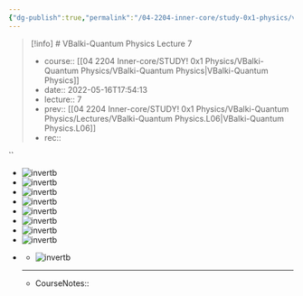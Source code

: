 ```yaml
---
{"dg-publish":true,"permalink":"/04-2204-inner-core/study-0x1-physics/v-balki-quantum-physics/lectures/v-balki-quantum-physics-l07/"}
---
```


 
> [!info] # VBalki-Quantum Physics Lecture 7
> - course:: [[04 2204 Inner-core/STUDY! 0x1 Physics/VBalki-Quantum Physics/VBalki-Quantum Physics\|VBalki-Quantum Physics]]
> - date:: 2022-05-16T17:54:13
> - lecture:: 7
> - prev:: [[04 2204 Inner-core/STUDY! 0x1 Physics/VBalki-Quantum Physics/Lectures/VBalki-Quantum Physics.L06\|VBalki-Quantum Physics.L06]]
> - rec:: 

``
- ![invertb](https://i.imgur.com/Kg47q5b.jpg)
- ![invertb](https://i.imgur.com/OqZVMNz.jpg)
- ![invertb](https://i.imgur.com/rrkqPzC.jpg)
- ![invertb](https://i.imgur.com/9CyKlQl.jpg)
- ![invertb](https://i.imgur.com/CsUfOwR.jpg)
- ![invertb](https://i.imgur.com/rjuiDNf.jpg)
- ![invertb](https://i.imgur.com/o657NB9.jpg)
- ![invertb](https://i.imgur.com/auHGcBx.jpg)
- <style>
.container {font-family: sans-serif; text-align: center;}
.button-wrapper button {z-index: 1;height: 40px; width: 100px; margin: 10px;padding: 5px;}
.excalidraw .App-menu_top .buttonList { display: flex;}
.excalidraw-wrapper { height: 800px; margin: 50px; position: relative;}
:root[dir="ltr"] .excalidraw .layer-ui__wrapper .zen-mode-transition.App-menu_bottom--transition-left {transform: none;}
</style><script src="https://unpkg.com/react@17/umd/react.production.min.js"></script><script src="https://unpkg.com/react-dom@17/umd/react-dom.production.min.js"></script><script type="text/javascript" src="https://unpkg.com/@excalidraw/excalidraw@0.12.0/dist/excalidraw.production.min.js"></script><div id="VBalki-Quantum_PhysicsL07_2022-05-20-152632.excalidraw.md1"></div><script>(function(){const InitialData={"type":"excalidraw","version":2,"source":"https://excalidraw.com","elements":[{"type":"freedraw","version":67,"versionNonce":2145143189,"isDeleted":false,"id":"UxyWT-JFbBrYoGakqshG7","fillStyle":"hachure","strokeWidth":1,"strokeStyle":"solid","roughness":1,"opacity":100,"angle":0,"x":-329,"y":-774.5,"strokeColor":"#000000","backgroundColor":"transparent","width":6,"height":50,"seed":635453819,"groupIds":[],"strokeSharpness":"round","boundElements":[],"updated":1653040811347,"link":null,"locked":false,"points":[[0,0],[0,7],[3,23],[4,36],[5,44],[5,49],[6,50],[6,49],[6,49]],"lastCommittedPoint":null,"simulatePressure":false,"pressures":[0.1953125,0.2197265625,0.2587890625,0.29296875,0.3271484375,0.3388671875,0.3388671875,0.1474609375,0]},{"type":"freedraw","version":70,"versionNonce":840336955,"isDeleted":false,"id":"SDjXURpb-ZMj2mkIgELJD","fillStyle":"hachure","strokeWidth":1,"strokeStyle":"solid","roughness":1,"opacity":100,"angle":0,"x":-331,"y":-780.5,"strokeColor":"#000000","backgroundColor":"transparent","width":24,"height":44,"seed":1493234843,"groupIds":[],"strokeSharpness":"round","boundElements":[],"updated":1653040811347,"link":null,"locked":false,"points":[[0,0],[8,0],[12,2],[19,8],[23,16],[24,28],[22,35],[18,40],[14,43],[10,44],[9,44],[9,44]],"lastCommittedPoint":null,"simulatePressure":false,"pressures":[0.2470703125,0.2568359375,0.2744140625,0.2939453125,0.310546875,0.333984375,0.357421875,0.3720703125,0.3740234375,0.314453125,0.216796875,0]},{"type":"freedraw","version":66,"versionNonce":86527733,"isDeleted":false,"id":"kCr8mlrltSPOycaXTrXRM","fillStyle":"hachure","strokeWidth":1,"strokeStyle":"solid","roughness":1,"opacity":100,"angle":0,"x":-299,"y":-755.5,"strokeColor":"#000000","backgroundColor":"transparent","width":4,"height":22,"seed":1987560149,"groupIds":[],"strokeSharpness":"round","boundElements":[],"updated":1653040811347,"link":null,"locked":false,"points":[[0,0],[1,8],[2,13],[2,18],[3,21],[4,22],[4,21],[4,21]],"lastCommittedPoint":null,"simulatePressure":false,"pressures":[0.18359375,0.251953125,0.3076171875,0.3369140625,0.345703125,0.3447265625,0.0947265625,0]},{"type":"freedraw","version":62,"versionNonce":2071987931,"isDeleted":false,"id":"FOtrm5sFBdD-nFKK_JGAw","fillStyle":"hachure","strokeWidth":1,"strokeStyle":"solid","roughness":1,"opacity":100,"angle":0,"x":-299,"y":-775.5,"strokeColor":"#000000","backgroundColor":"transparent","width":0,"height":2,"seed":1576037243,"groupIds":[],"strokeSharpness":"round","boundElements":[],"updated":1653040811347,"link":null,"locked":false,"points":[[0,0],[0,-2],[0,0]],"lastCommittedPoint":null,"simulatePressure":false,"pressures":[0.30078125,0.3427734375,0]},{"type":"freedraw","version":69,"versionNonce":25995349,"isDeleted":false,"id":"dpp3o0xQ4eo8zrP7i52CR","fillStyle":"hachure","strokeWidth":1,"strokeStyle":"solid","roughness":1,"opacity":100,"angle":0,"x":-274,"y":-763.5,"strokeColor":"#000000","backgroundColor":"transparent","width":10,"height":30,"seed":508310645,"groupIds":[],"strokeSharpness":"round","boundElements":[],"updated":1653040811347,"link":null,"locked":false,"points":[[0,0],[-7,3],[-10,9],[-10,17],[-5,23],[0,27],[0,29],[-2,30],[-7,30],[-9,30],[-9,30]],"lastCommittedPoint":null,"simulatePressure":false,"pressures":[0.2333984375,0.36328125,0.361328125,0.3544921875,0.353515625,0.34375,0.341796875,0.3125,0.2421875,0.185546875,0]},{"type":"freedraw","version":68,"versionNonce":691041147,"isDeleted":false,"id":"JddovPiqB2vnvHbwGe9q1","fillStyle":"hachure","strokeWidth":1,"strokeStyle":"solid","roughness":1,"opacity":100,"angle":0,"x":-254,"y":-758.5,"strokeColor":"#000000","backgroundColor":"transparent","width":9,"height":24,"seed":1265211573,"groupIds":[],"strokeSharpness":"round","boundElements":[],"updated":1653040811347,"link":null,"locked":false,"points":[[0,0],[-7,2],[-8,6],[-9,13],[-9,18],[-8,22],[-4,24],[-2,24],[-1,22],[-1,22]],"lastCommittedPoint":null,"simulatePressure":false,"pressures":[0.19140625,0.3740234375,0.390625,0.41796875,0.4296875,0.431640625,0.4208984375,0.328125,0.0166015625,0]},{"type":"freedraw","version":100,"versionNonce":383702453,"isDeleted":false,"id":"_QScDP7aGUC9Bl5MpsZBT","fillStyle":"hachure","strokeWidth":1,"strokeStyle":"solid","roughness":1,"opacity":100,"angle":0,"x":-248,"y":-759.5,"strokeColor":"#000000","backgroundColor":"transparent","width":45,"height":47,"seed":93530171,"groupIds":[],"strokeSharpness":"round","boundElements":[],"updated":1653040811348,"link":null,"locked":false,"points":[[0,0],[7,1],[10,6],[11,12],[11,16],[11,19],[10,18],[9,13],[9,7],[9,1],[10,1],[11,1],[14,4],[16,7],[20,9],[22,9],[24,7],[25,2],[25,-6],[25,-10],[25,-11],[24,-11],[23,-10],[20,-1],[20,6],[20,11],[21,15],[24,16],[30,14],[35,8],[38,0],[39,-10],[39,-22],[38,-26],[37,-26],[37,-20],[37,-3],[39,8],[42,16],[44,20],[45,21],[45,21]],"lastCommittedPoint":null,"simulatePressure":false,"pressures":[0.1640625,0.185546875,0.2333984375,0.28125,0.3212890625,0.3662109375,0.4404296875,0.4150390625,0.353515625,0.28125,0.267578125,0.2666015625,0.2734375,0.287109375,0.2939453125,0.2939453125,0.29296875,0.29296875,0.2900390625,0.291015625,0.296875,0.3173828125,0.3896484375,0.40625,0.4091796875,0.4140625,0.4140625,0.412109375,0.390625,0.361328125,0.3349609375,0.3291015625,0.3369140625,0.3662109375,0.4130859375,0.478515625,0.4921875,0.4990234375,0.4990234375,0.484375,0.4501953125,0]},{"type":"freedraw","version":74,"versionNonce":1802128411,"isDeleted":false,"id":"4Hu9YQFSoASMHL-ngwD6y","fillStyle":"hachure","strokeWidth":1,"strokeStyle":"solid","roughness":1,"opacity":100,"angle":0,"x":-209,"y":-748.5,"strokeColor":"#000000","backgroundColor":"transparent","width":32,"height":36,"seed":2771413,"groupIds":[],"strokeSharpness":"round","boundElements":[],"updated":1653040811348,"link":null,"locked":false,"points":[[0,0],[7,-4],[10,-6],[17,-10],[23,-15],[28,-23],[28,-26],[27,-28],[22,-28],[16,-22],[12,-7],[13,1],[19,7],[31,8],[32,7],[32,7]],"lastCommittedPoint":null,"simulatePressure":false,"pressures":[0.2685546875,0.3056640625,0.306640625,0.3076171875,0.3076171875,0.3115234375,0.3251953125,0.3818359375,0.4794921875,0.5322265625,0.5791015625,0.6005859375,0.6044921875,0.55859375,0.1884765625,0]},{"type":"freedraw","version":71,"versionNonce":272914197,"isDeleted":false,"id":"nsI00R42_yXxeTlJOYT87","fillStyle":"hachure","strokeWidth":1,"strokeStyle":"solid","roughness":1,"opacity":100,"angle":0,"x":-350,"y":-694.5,"strokeColor":"#000000","backgroundColor":"transparent","width":196,"height":35,"seed":1600241403,"groupIds":[],"strokeSharpness":"round","boundElements":[],"updated":1653040811348,"link":null,"locked":false,"points":[[0,0],[11,-1],[35,-6],[69,-14],[124,-23],[155,-28],[177,-31],[194,-33],[196,-34],[194,-34],[191,-35],[188,-35],[188,-35]],"lastCommittedPoint":null,"simulatePressure":false,"pressures":[0.2353515625,0.2861328125,0.33203125,0.39453125,0.470703125,0.4892578125,0.498046875,0.50390625,0.5048828125,0.517578125,0.431640625,0.16015625,0]},{"type":"freedraw","version":71,"versionNonce":1176506555,"isDeleted":false,"id":"e4cOMXOHkFOGCEYMx97V9","fillStyle":"hachure","strokeWidth":1,"strokeStyle":"solid","roughness":1,"opacity":100,"angle":0,"x":98,"y":-766.5,"strokeColor":"#000000","backgroundColor":"transparent","width":15,"height":46,"seed":662206299,"groupIds":[],"strokeSharpness":"round","boundElements":[],"updated":1653040811348,"link":null,"locked":false,"points":[[0,0],[1,-6],[-1,-14],[-3,-17],[-4,-17],[-7,-13],[-12,4],[-14,16],[-14,25],[-12,29],[-6,29],[-3,26],[-3,26]],"lastCommittedPoint":null,"simulatePressure":false,"pressures":[0.15234375,0.1806640625,0.2197265625,0.2861328125,0.34765625,0.373046875,0.3837890625,0.3896484375,0.390625,0.3896484375,0.3486328125,0.0888671875,0]},{"type":"freedraw","version":68,"versionNonce":942845045,"isDeleted":false,"id":"yAKFhVu3YGOcm6b5KSxNP","fillStyle":"hachure","strokeWidth":1,"strokeStyle":"solid","roughness":1,"opacity":100,"angle":0,"x":111,"y":-769.5,"strokeColor":"#000000","backgroundColor":"transparent","width":17,"height":22,"seed":1128553403,"groupIds":[],"strokeSharpness":"round","boundElements":[],"updated":1653040811348,"link":null,"locked":false,"points":[[0,0],[-6,9],[-8,16],[-8,21],[-4,22],[2,20],[7,14],[9,4],[8,3],[8,3]],"lastCommittedPoint":null,"simulatePressure":false,"pressures":[0.2626953125,0.3125,0.380859375,0.431640625,0.44140625,0.44140625,0.41796875,0.212890625,0.095703125,0]},{"type":"freedraw","version":77,"versionNonce":452215131,"isDeleted":false,"id":"EZcNOhoCLD0eMhW7pICaG","fillStyle":"hachure","strokeWidth":1,"strokeStyle":"solid","roughness":1,"opacity":100,"angle":0,"x":129,"y":-768.5,"strokeColor":"#000000","backgroundColor":"transparent","width":18,"height":28,"seed":207226965,"groupIds":[],"strokeSharpness":"round","boundElements":[],"updated":1653040811348,"link":null,"locked":false,"points":[[0,0],[1,5],[1,13],[1,22],[1,24],[2,23],[4,13],[6,5],[7,-1],[9,-4],[10,-4],[14,3],[16,11],[16,17],[17,21],[17,23],[18,22],[18,20],[18,20]],"lastCommittedPoint":null,"simulatePressure":false,"pressures":[0.185546875,0.2060546875,0.2490234375,0.365234375,0.40234375,0.4013671875,0.376953125,0.359375,0.353515625,0.3544921875,0.3583984375,0.39453125,0.423828125,0.4541015625,0.4765625,0.4873046875,0.4482421875,0.0703125,0]},{"type":"freedraw","version":67,"versionNonce":1852790229,"isDeleted":false,"id":"oGA9AefZVh0d9AXGiYVPA","fillStyle":"hachure","strokeWidth":1,"strokeStyle":"solid","roughness":1,"opacity":100,"angle":0,"x":160,"y":-791.5,"strokeColor":"#000000","backgroundColor":"transparent","width":2,"height":46,"seed":611422741,"groupIds":[],"strokeSharpness":"round","boundElements":[],"updated":1653040811348,"link":null,"locked":false,"points":[[0,0],[0,9],[0,21],[1,32],[2,40],[2,45],[2,46],[2,45],[2,45]],"lastCommittedPoint":null,"simulatePressure":false,"pressures":[0.267578125,0.3193359375,0.392578125,0.4423828125,0.451171875,0.44921875,0.4423828125,0.1767578125,0]},{"type":"freedraw","version":63,"versionNonce":1933139451,"isDeleted":false,"id":"eBUzezpKyoRw28yVHAo-p","fillStyle":"hachure","strokeWidth":1,"strokeStyle":"solid","roughness":1,"opacity":100,"angle":0,"x":156,"y":-765.5,"strokeColor":"#000000","backgroundColor":"transparent","width":21,"height":8,"seed":1005233397,"groupIds":[],"strokeSharpness":"round","boundElements":[],"updated":1653040811348,"link":null,"locked":false,"points":[[0,0],[12,-6],[19,-8],[21,-8],[21,-8]],"lastCommittedPoint":null,"simulatePressure":false,"pressures":[0.22265625,0.275390625,0.16796875,0.0869140625,0]},{"type":"freedraw","version":66,"versionNonce":2114966325,"isDeleted":false,"id":"IlP89FUdJpNBIf0tm9EBH","fillStyle":"hachure","strokeWidth":1,"strokeStyle":"solid","roughness":1,"opacity":100,"angle":0,"x":180,"y":-773.5,"strokeColor":"#000000","backgroundColor":"transparent","width":1,"height":21,"seed":1876847893,"groupIds":[],"strokeSharpness":"round","boundElements":[],"updated":1653040811348,"link":null,"locked":false,"points":[[0,0],[0,6],[1,11],[1,15],[1,19],[1,21],[1,20],[1,20]],"lastCommittedPoint":null,"simulatePressure":false,"pressures":[0.0537109375,0.2998046875,0.34765625,0.37890625,0.404296875,0.4150390625,0.0478515625,0]},{"type":"freedraw","version":63,"versionNonce":166848155,"isDeleted":false,"id":"DJ4MMeczSOyhNhPpiPwll","fillStyle":"hachure","strokeWidth":1,"strokeStyle":"solid","roughness":1,"opacity":100,"angle":0,"x":180,"y":-791.5,"strokeColor":"#000000","backgroundColor":"transparent","width":2,"height":5,"seed":1486202171,"groupIds":[],"strokeSharpness":"round","boundElements":[],"updated":1653040811348,"link":null,"locked":false,"points":[[0,0],[-2,-5],[-1,-5],[0,0]],"lastCommittedPoint":null,"simulatePressure":false,"pressures":[0.3857421875,0.4248046875,0.0654296875,0]},{"type":"freedraw","version":84,"versionNonce":863610005,"isDeleted":false,"id":"etZj9BbmVCduPdaN_6TUZ","fillStyle":"hachure","strokeWidth":1,"strokeStyle":"solid","roughness":1,"opacity":100,"angle":0,"x":180,"y":-791.5,"strokeColor":"#000000","backgroundColor":"transparent","width":45,"height":39,"seed":1546242843,"groupIds":[],"strokeSharpness":"round","boundElements":[],"updated":1653040811348,"link":null,"locked":false,"points":[[0,0],[19,18],[19,26],[20,35],[21,38],[21,39],[21,36],[22,25],[24,16],[27,10],[29,8],[32,11],[34,18],[35,25],[35,29],[36,30],[39,29],[41,22],[43,15],[43,11],[43,12],[44,17],[44,23],[45,28],[45,31],[45,31]],"lastCommittedPoint":null,"simulatePressure":false,"pressures":[0.2421875,0.2470703125,0.251953125,0.3330078125,0.3955078125,0.4091796875,0.4482421875,0.4423828125,0.4287109375,0.42578125,0.419921875,0.4296875,0.451171875,0.46484375,0.4736328125,0.4736328125,0.3515625,0.19921875,0.1669921875,0.2041015625,0.341796875,0.376953125,0.40234375,0.4111328125,0.404296875,0]},{"type":"freedraw","version":63,"versionNonce":365976379,"isDeleted":false,"id":"zgiTGCTcYPFyrcmvIBwvx","fillStyle":"hachure","strokeWidth":1,"strokeStyle":"solid","roughness":1,"opacity":100,"angle":0,"x":219,"y":-797.5,"strokeColor":"#000000","backgroundColor":"transparent","width":1,"height":4,"seed":909481461,"groupIds":[],"strokeSharpness":"round","boundElements":[],"updated":1653040811348,"link":null,"locked":false,"points":[[0,0],[0,-4],[1,-4],[0,0]],"lastCommittedPoint":null,"simulatePressure":false,"pressures":[0.373046875,0.24609375,0.0498046875,0]},{"type":"freedraw","version":73,"versionNonce":845302261,"isDeleted":false,"id":"h38l6p3dB-VMMwQXrvgHL","fillStyle":"hachure","strokeWidth":1,"strokeStyle":"solid","roughness":1,"opacity":100,"angle":0,"x":244,"y":-792.5,"strokeColor":"#000000","backgroundColor":"transparent","width":15,"height":33,"seed":1700986389,"groupIds":[],"strokeSharpness":"round","boundElements":[],"updated":1653040811348,"link":null,"locked":false,"points":[[0,0],[-5,10],[-8,17],[-9,23],[-9,28],[-6,32],[-2,33],[1,33],[4,30],[6,24],[6,15],[1,5],[0,3],[0,0]],"lastCommittedPoint":null,"simulatePressure":false,"pressures":[0.18359375,0.3671875,0.4345703125,0.4912109375,0.5166015625,0.544921875,0.5537109375,0.5546875,0.5537109375,0.537109375,0.45703125,0.2802734375,0.205078125,0]},{"type":"freedraw","version":60,"versionNonce":1396128731,"isDeleted":false,"id":"uD-0JcEZ9cbXPoZp_T8oc","fillStyle":"hachure","strokeWidth":1,"strokeStyle":"solid","roughness":1,"opacity":100,"angle":0,"x":244,"y":-792.5,"strokeColor":"#000000","backgroundColor":"transparent","width":0.0001,"height":0.0001,"seed":1470355733,"groupIds":[],"strokeSharpness":"round","boundElements":[],"updated":1653040811348,"link":null,"locked":false,"points":[[0,0],[0.0001,0.0001]],"lastCommittedPoint":null,"simulatePressure":false,"pressures":[0.12890625,0]},{"type":"freedraw","version":71,"versionNonce":198132565,"isDeleted":false,"id":"hDsVVOm9XEOEvJkJAxB0-","fillStyle":"hachure","strokeWidth":1,"strokeStyle":"solid","roughness":1,"opacity":100,"angle":0,"x":244,"y":-792.5,"strokeColor":"#000000","backgroundColor":"transparent","width":23,"height":29,"seed":1826758491,"groupIds":[],"strokeSharpness":"round","boundElements":[],"updated":1653040811348,"link":null,"locked":false,"points":[[0,0],[10,16],[11,19],[13,24],[14,26],[15,27],[16,27],[16,23],[17,15],[19,7],[21,-1],[23,-2],[23,-2]],"lastCommittedPoint":null,"simulatePressure":false,"pressures":[0.12890625,0.298828125,0.34375,0.40234375,0.447265625,0.4560546875,0.482421875,0.54296875,0.5390625,0.4716796875,0.3037109375,0.0888671875,0]},{"type":"freedraw","version":69,"versionNonce":1312360571,"isDeleted":false,"id":"U1DpybUK2HWuv6kRP7Y65","fillStyle":"hachure","strokeWidth":1,"strokeStyle":"solid","roughness":1,"opacity":100,"angle":0,"x":277,"y":-801.5,"strokeColor":"#000000","backgroundColor":"transparent","width":12,"height":40,"seed":932905915,"groupIds":[],"strokeSharpness":"round","boundElements":[],"updated":1653040811348,"link":null,"locked":false,"points":[[0,0],[-3,7],[-5,11],[-7,20],[-6,27],[3,36],[5,38],[4,39],[0,40],[-2,40],[-2,40]],"lastCommittedPoint":null,"simulatePressure":false,"pressures":[0.09765625,0.279296875,0.3203125,0.3798828125,0.412109375,0.4443359375,0.453125,0.451171875,0.3125,0.162109375,0]},{"type":"freedraw","version":73,"versionNonce":336990389,"isDeleted":false,"id":"rjJMQlL-1QPS24f4q1Zmj","fillStyle":"hachure","strokeWidth":1,"strokeStyle":"solid","roughness":1,"opacity":100,"angle":0,"x":300,"y":-754.5,"strokeColor":"#000000","backgroundColor":"transparent","width":224,"height":26,"seed":27376507,"groupIds":[],"strokeSharpness":"round","boundElements":[],"updated":1653040811348,"link":null,"locked":false,"points":[[0,0],[-6,2],[-10,4],[-22,6],[-53,9],[-83,11],[-117,14],[-151,17],[-180,21],[-203,24],[-222,26],[-224,26],[-213,24],[-212,24],[-212,24]],"lastCommittedPoint":null,"simulatePressure":false,"pressures":[0.0810546875,0.298828125,0.3505859375,0.4345703125,0.5283203125,0.548828125,0.568359375,0.58203125,0.5810546875,0.5810546875,0.5888671875,0.6015625,0.33984375,0.103515625,0]},{"type":"freedraw","version":67,"versionNonce":1821917467,"isDeleted":false,"id":"CCrx6PCR2k1VjI2mc30hK","fillStyle":"hachure","strokeWidth":1,"strokeStyle":"solid","roughness":1,"opacity":100,"angle":0,"x":-94,"y":-773.5,"strokeColor":"#000000","backgroundColor":"transparent","width":11,"height":45,"seed":719474811,"groupIds":[],"strokeSharpness":"round","boundElements":[],"updated":1653040811348,"link":null,"locked":false,"points":[[0,0],[-3,7],[-5,19],[-5,35],[-3,42],[1,45],[4,45],[6,45],[6,45]],"lastCommittedPoint":null,"simulatePressure":false,"pressures":[0.1552734375,0.2099609375,0.2724609375,0.3232421875,0.330078125,0.330078125,0.24609375,0.12890625,0]},{"type":"freedraw","version":65,"versionNonce":2027696661,"isDeleted":false,"id":"42uUm04gRil-KlCU7VLsD","fillStyle":"hachure","strokeWidth":1,"strokeStyle":"solid","roughness":1,"opacity":100,"angle":0,"x":-75,"y":-761.5,"strokeColor":"#000000","backgroundColor":"transparent","width":1,"height":24,"seed":265921435,"groupIds":[],"strokeSharpness":"round","boundElements":[],"updated":1653040811348,"link":null,"locked":false,"points":[[0,0],[0,7],[0,10],[0,17],[0,22],[1,24],[1,24]],"lastCommittedPoint":null,"simulatePressure":false,"pressures":[0.2705078125,0.3427734375,0.361328125,0.3935546875,0.392578125,0.3681640625,0]},{"type":"freedraw","version":74,"versionNonce":935814587,"isDeleted":false,"id":"QJXmo7GEX60otR4R_SEIn","fillStyle":"hachure","strokeWidth":1,"strokeStyle":"solid","roughness":1,"opacity":100,"angle":0,"x":-77,"y":-769.5,"strokeColor":"#000000","backgroundColor":"transparent","width":17,"height":36,"seed":641302043,"groupIds":[],"strokeSharpness":"round","boundElements":[],"updated":1653040811348,"link":null,"locked":false,"points":[[0,0],[3,-5],[9,-5],[12,-3],[13,1],[12,6],[7,13],[7,16],[8,18],[12,20],[15,22],[17,24],[15,27],[11,30],[9,31],[9,31]],"lastCommittedPoint":null,"simulatePressure":false,"pressures":[0.064453125,0.2177734375,0.2529296875,0.2900390625,0.3046875,0.3388671875,0.35546875,0.35546875,0.3505859375,0.34765625,0.3515625,0.3544921875,0.359375,0.3564453125,0.3095703125,0]},{"type":"freedraw","version":76,"versionNonce":387393397,"isDeleted":false,"id":"WCS5MpfgRm1bD3uAMgqas","fillStyle":"hachure","strokeWidth":1,"strokeStyle":"solid","roughness":1,"opacity":100,"angle":0,"x":-42,"y":-759.5,"strokeColor":"#000000","backgroundColor":"transparent","width":18,"height":26,"seed":620961813,"groupIds":[],"strokeSharpness":"round","boundElements":[],"updated":1653040811348,"link":null,"locked":false,"points":[[0,0],[-10,4],[-15,16],[-15,22],[-15,25],[-14,26],[-9,24],[-6,18],[-5,11],[-5,4],[-4,1],[-4,0],[-4,1],[-3,6],[-1,12],[1,18],[3,18],[3,18]],"lastCommittedPoint":null,"simulatePressure":false,"pressures":[0.205078125,0.435546875,0.4453125,0.447265625,0.4453125,0.4384765625,0.3984375,0.373046875,0.36328125,0.365234375,0.3681640625,0.373046875,0.404296875,0.4140625,0.41796875,0.40234375,0.20703125,0]},{"type":"freedraw","version":60,"versionNonce":1726543451,"isDeleted":false,"id":"tLMs-2SusZ9buXQtBZV1m","fillStyle":"hachure","strokeWidth":1,"strokeStyle":"solid","roughness":1,"opacity":100,"angle":0,"x":-42,"y":-759.5,"strokeColor":"#000000","backgroundColor":"transparent","width":0.0001,"height":0.0001,"seed":1218403675,"groupIds":[],"strokeSharpness":"round","boundElements":[],"updated":1653040811348,"link":null,"locked":false,"points":[[0,0],[0.0001,0.0001]],"lastCommittedPoint":null,"simulatePressure":false,"pressures":[0.158203125,0]},{"type":"freedraw","version":68,"versionNonce":286027989,"isDeleted":false,"id":"KNb5mkiQCNWRKJEL6chRe","fillStyle":"hachure","strokeWidth":1,"strokeStyle":"solid","roughness":1,"opacity":100,"angle":0,"x":-42,"y":-759.5,"strokeColor":"#000000","backgroundColor":"transparent","width":16,"height":22,"seed":620754741,"groupIds":[],"strokeSharpness":"round","boundElements":[],"updated":1653040811348,"link":null,"locked":false,"points":[[0,0],[9,0],[9,5],[9,12],[13,17],[16,19],[16,21],[12,22],[11,22],[11,22]],"lastCommittedPoint":null,"simulatePressure":false,"pressures":[0.158203125,0.31640625,0.3212890625,0.3251953125,0.32421875,0.3271484375,0.3271484375,0.220703125,0.103515625,0]},{"type":"freedraw","version":63,"versionNonce":684684027,"isDeleted":false,"id":"4fNdwKLP9PtZqiWPyUmQE","fillStyle":"hachure","strokeWidth":1,"strokeStyle":"solid","roughness":1,"opacity":100,"angle":0,"x":-19,"y":-750.5,"strokeColor":"#000000","backgroundColor":"transparent","width":4,"height":11,"seed":642384315,"groupIds":[],"strokeSharpness":"round","boundElements":[],"updated":1653040811348,"link":null,"locked":false,"points":[[0,0],[4,7],[4,10],[4,11],[4,11]],"lastCommittedPoint":null,"simulatePressure":false,"pressures":[0.125,0.306640625,0.322265625,0.3232421875,0]},{"type":"freedraw","version":62,"versionNonce":609324597,"isDeleted":false,"id":"oK7jEUgNgJBGrs7Mr8gzi","fillStyle":"hachure","strokeWidth":1,"strokeStyle":"solid","roughness":1,"opacity":100,"angle":0,"x":-19,"y":-750.5,"strokeColor":"#000000","backgroundColor":"transparent","width":3,"height":18,"seed":498431899,"groupIds":[],"strokeSharpness":"round","boundElements":[],"updated":1653040811348,"link":null,"locked":false,"points":[[0,0],[-2,-17],[-3,-18],[-3,-18]],"lastCommittedPoint":null,"simulatePressure":false,"pressures":[0.3154296875,0.3359375,0.3583984375,0]},{"type":"freedraw","version":65,"versionNonce":771578779,"isDeleted":false,"id":"f3QG1iV6x6Sts6dg3dKi8","fillStyle":"hachure","strokeWidth":1,"strokeStyle":"solid","roughness":1,"opacity":100,"angle":0,"x":-8,"y":-757.5,"strokeColor":"#000000","backgroundColor":"transparent","width":8,"height":19,"seed":1599439445,"groupIds":[],"strokeSharpness":"round","boundElements":[],"updated":1653040811348,"link":null,"locked":false,"points":[[0,0],[3,10],[8,16],[8,18],[8,19],[5,19],[5,19]],"lastCommittedPoint":null,"simulatePressure":false,"pressures":[0.1767578125,0.208984375,0.3076171875,0.3369140625,0.34375,0.15625,0]},{"type":"freedraw","version":66,"versionNonce":1070333845,"isDeleted":false,"id":"lnmpJJpackOyDTWOP35iC","fillStyle":"hachure","strokeWidth":1,"strokeStyle":"solid","roughness":1,"opacity":100,"angle":0,"x":1,"y":-777.5,"strokeColor":"#000000","backgroundColor":"transparent","width":15,"height":49,"seed":1006317525,"groupIds":[],"strokeSharpness":"round","boundElements":[],"updated":1653040811348,"link":null,"locked":false,"points":[[0,0],[9,9],[13,19],[15,34],[13,42],[8,48],[4,49],[4,49]],"lastCommittedPoint":null,"simulatePressure":false,"pressures":[0.2470703125,0.3369140625,0.4208984375,0.5283203125,0.5478515625,0.5419921875,0.2333984375,0]},{"type":"freedraw","version":65,"versionNonce":1923428411,"isDeleted":false,"id":"-S1KrDbnC-XvKLCl0q7U-","fillStyle":"hachure","strokeWidth":1,"strokeStyle":"solid","roughness":1,"opacity":100,"angle":0,"x":128,"y":-675.5,"strokeColor":"#000000","backgroundColor":"transparent","width":11,"height":47,"seed":383569531,"groupIds":[],"strokeSharpness":"round","boundElements":[],"updated":1653040811348,"link":null,"locked":false,"points":[[0,0],[-8,20],[-8,32],[-8,42],[-4,47],[3,46],[3,46]],"lastCommittedPoint":null,"simulatePressure":false,"pressures":[0.2294921875,0.4296875,0.458984375,0.4599609375,0.4580078125,0.1376953125,0]},{"type":"freedraw","version":65,"versionNonce":1504789749,"isDeleted":false,"id":"QXpj6Pefjf9144nFnaE0K","fillStyle":"hachure","strokeWidth":1,"strokeStyle":"solid","roughness":1,"opacity":100,"angle":0,"x":155,"y":-671.5,"strokeColor":"#000000","backgroundColor":"transparent","width":2,"height":34,"seed":1565685755,"groupIds":[],"strokeSharpness":"round","boundElements":[],"updated":1653040811348,"link":null,"locked":false,"points":[[0,0],[-1,6],[-1,18],[0,25],[0,30],[0,32],[1,34],[1,34]],"lastCommittedPoint":null,"simulatePressure":false,"pressures":[0.1904296875,0.3466796875,0.41796875,0.4326171875,0.4404296875,0.44140625,0.4375,0]},{"type":"freedraw","version":64,"versionNonce":1219064027,"isDeleted":false,"id":"6ntmapK0HpVT84UjIUEBl","fillStyle":"hachure","strokeWidth":1,"strokeStyle":"solid","roughness":1,"opacity":100,"angle":0,"x":162,"y":-665.5,"strokeColor":"#000000","backgroundColor":"transparent","width":22,"height":19,"seed":21010101,"groupIds":[],"strokeSharpness":"round","boundElements":[],"updated":1653040811348,"link":null,"locked":false,"points":[[0,0],[7,7],[10,10],[16,15],[21,19],[22,19],[22,19]],"lastCommittedPoint":null,"simulatePressure":false,"pressures":[0.205078125,0.2685546875,0.2880859375,0.294921875,0.29296875,0.2685546875,0]},{"type":"freedraw","version":64,"versionNonce":92724821,"isDeleted":false,"id":"9QJG6Pyrn1N7_ahwR_y5e","fillStyle":"hachure","strokeWidth":1,"strokeStyle":"solid","roughness":1,"opacity":100,"angle":0,"x":184,"y":-667.5,"strokeColor":"#000000","backgroundColor":"transparent","width":15,"height":20,"seed":1560876085,"groupIds":[],"strokeSharpness":"round","boundElements":[],"updated":1653040811348,"link":null,"locked":false,"points":[[0,0],[-7,7],[-9,11],[-12,16],[-14,19],[-15,20],[-15,20]],"lastCommittedPoint":null,"simulatePressure":false,"pressures":[0.0849609375,0.3076171875,0.3671875,0.388671875,0.3876953125,0.3564453125,0]},{"type":"freedraw","version":70,"versionNonce":563912059,"isDeleted":false,"id":"nHWqcRTXZDmOdLko6uLgv","fillStyle":"hachure","strokeWidth":1,"strokeStyle":"solid","roughness":1,"opacity":100,"angle":0,"x":196,"y":-685.5,"strokeColor":"#000000","backgroundColor":"transparent","width":20,"height":56,"seed":281019765,"groupIds":[],"strokeSharpness":"round","boundElements":[],"updated":1653040811348,"link":null,"locked":false,"points":[[0,0],[6,9],[10,12],[16,16],[20,18],[20,20],[16,28],[10,37],[5,45],[2,53],[1,55],[1,56],[2,56],[4,56],[4,56]],"lastCommittedPoint":null,"simulatePressure":false,"pressures":[0.1259765625,0.3330078125,0.3466796875,0.359375,0.3681640625,0.375,0.4677734375,0.533203125,0.5791015625,0.6005859375,0.6005859375,0.59375,0.4501953125,0.08984375,0]},{"type":"freedraw","version":69,"versionNonce":1243761589,"isDeleted":false,"id":"RRVDNfm9aD6WpSiSzbOpl","fillStyle":"hachure","strokeWidth":1,"strokeStyle":"solid","roughness":1,"opacity":100,"angle":0,"x":241,"y":-684.5,"strokeColor":"#000000","backgroundColor":"transparent","width":18,"height":45,"seed":2046525557,"groupIds":[],"strokeSharpness":"round","boundElements":[],"updated":1653040811348,"link":null,"locked":false,"points":[[0,0],[0,20],[-1,29],[-1,37],[1,43],[3,45],[7,45],[9,43],[10,38],[8,33],[0,28],[-6,26],[-8,25],[-8,25]],"lastCommittedPoint":null,"simulatePressure":false,"pressures":[0.248046875,0.396484375,0.4404296875,0.451171875,0.4580078125,0.4580078125,0.4580078125,0.4609375,0.4638671875,0.4638671875,0.453125,0.404296875,0.306640625,0]},{"type":"freedraw","version":74,"versionNonce":415315483,"isDeleted":false,"id":"_3xMnCynY84Uq4q34lFva","fillStyle":"hachure","strokeWidth":1,"strokeStyle":"solid","roughness":1,"opacity":100,"angle":0,"x":262,"y":-666.5,"strokeColor":"#000000","backgroundColor":"transparent","width":15,"height":29,"seed":2102874555,"groupIds":[],"strokeSharpness":"round","boundElements":[],"updated":1653040811348,"link":null,"locked":false,"points":[[0,0],[-9,8],[-11,15],[-11,22],[-11,26],[-10,28],[-8,29],[-7,27],[-5,22],[-4,15],[-2,6],[-1,4],[0,3],[1,7],[2,16],[3,20],[3,21],[4,21],[4,21]],"lastCommittedPoint":null,"simulatePressure":false,"pressures":[0.2646484375,0.4228515625,0.42578125,0.427734375,0.4267578125,0.4228515625,0.412109375,0.4111328125,0.41796875,0.421875,0.44140625,0.4599609375,0.4716796875,0.5224609375,0.5361328125,0.501953125,0.4033203125,0.02734375,0]},{"type":"freedraw","version":77,"versionNonce":933825813,"isDeleted":false,"id":"fGT3vv4CoNw32AVVNwt30","fillStyle":"hachure","strokeWidth":1,"strokeStyle":"solid","roughness":1,"opacity":100,"angle":0,"x":280,"y":-666.5,"strokeColor":"#000000","backgroundColor":"transparent","width":23,"height":27,"seed":1041855483,"groupIds":[],"strokeSharpness":"round","boundElements":[],"updated":1653040811348,"link":null,"locked":false,"points":[[0,0],[2,-4],[-1,-5],[-6,-3],[-8,2],[-7,8],[1,14],[2,16],[2,17],[0,19],[-3,19],[-3,16],[2,11],[9,6],[13,2],[15,1],[15,3],[15,8],[14,14],[13,19],[13,22],[13,22]],"lastCommittedPoint":null,"simulatePressure":false,"pressures":[0.0908203125,0.3681640625,0.5,0.5166015625,0.5068359375,0.4912109375,0.466796875,0.44140625,0.435546875,0.4306640625,0.4267578125,0.4052734375,0.3818359375,0.36328125,0.3603515625,0.365234375,0.4111328125,0.458984375,0.486328125,0.498046875,0.4990234375,0]},{"type":"freedraw","version":60,"versionNonce":1024047803,"isDeleted":false,"id":"vYhv2bZQ5idBV6Aa5OGSO","fillStyle":"hachure","strokeWidth":1,"strokeStyle":"solid","roughness":1,"opacity":100,"angle":0,"x":293,"y":-674.5,"strokeColor":"#000000","backgroundColor":"transparent","width":2,"height":7,"seed":2069719125,"groupIds":[],"strokeSharpness":"round","boundElements":[],"updated":1653040811348,"link":null,"locked":false,"points":[[0,0],[-2,-6],[-2,-7],[0,0]],"lastCommittedPoint":null,"simulatePressure":false,"pressures":[0.3544921875,0.4013671875,0.4482421875,0]},{"type":"freedraw","version":64,"versionNonce":1032888949,"isDeleted":false,"id":"_Zr6rhoKp9J80Ey4NHtGP","fillStyle":"hachure","strokeWidth":1,"strokeStyle":"solid","roughness":1,"opacity":100,"angle":0,"x":314,"y":-671.5,"strokeColor":"#000000","backgroundColor":"transparent","width":12,"height":27,"seed":1409602261,"groupIds":[],"strokeSharpness":"round","boundElements":[],"updated":1653040811348,"link":null,"locked":false,"points":[[0,0],[-2,-1],[-3,1],[-5,4],[-3,11],[1,15],[3,18],[3,22],[-6,26],[-9,26],[-9,26]],"lastCommittedPoint":null,"simulatePressure":false,"pressures":[0.033203125,0.314453125,0.33203125,0.3369140625,0.3359375,0.3359375,0.3349609375,0.33203125,0.3095703125,0.2724609375,0]},{"type":"freedraw","version":66,"versionNonce":454601563,"isDeleted":false,"id":"ajn7D-fQaMt0WAO0S7pmi","fillStyle":"hachure","strokeWidth":1,"strokeStyle":"solid","roughness":1,"opacity":100,"angle":0,"x":325,"y":-697.5,"strokeColor":"#000000","backgroundColor":"transparent","width":22,"height":63,"seed":292548373,"groupIds":[],"strokeSharpness":"round","boundElements":[],"updated":1653040811348,"link":null,"locked":false,"points":[[0,0],[-1,-3],[0,-1],[4,5],[13,17],[18,24],[21,32],[21,39],[18,45],[9,55],[5,60],[4,60],[4,60]],"lastCommittedPoint":null,"simulatePressure":false,"pressures":[0.2568359375,0.4033203125,0.4150390625,0.4267578125,0.451171875,0.4638671875,0.4755859375,0.494140625,0.52734375,0.5419921875,0.49609375,0.1923828125,0]},{"type":"freedraw","version":69,"versionNonce":1084132309,"isDeleted":false,"id":"tPMecaMHQvhPsQFJJRRJi","fillStyle":"hachure","strokeWidth":1,"strokeStyle":"solid","roughness":1,"opacity":100,"angle":0,"x":-335,"y":-536.5,"strokeColor":"#000000","backgroundColor":"transparent","width":21,"height":57,"seed":1589422261,"groupIds":[],"strokeSharpness":"round","boundElements":[],"updated":1653040811348,"link":null,"locked":false,"points":[[0,0],[3,-6],[8,-20],[9,-27],[10,-32],[11,-35],[12,-35],[13,-31],[16,-19],[17,-6],[19,5],[20,15],[20,19],[21,21],[21,22],[21,22]],"lastCommittedPoint":null,"simulatePressure":false,"pressures":[0.1279296875,0.1298828125,0.166015625,0.240234375,0.298828125,0.3603515625,0.3798828125,0.4013671875,0.421875,0.4306640625,0.435546875,0.4404296875,0.4404296875,0.4384765625,0.4326171875,0]},{"type":"freedraw","version":77,"versionNonce":121669627,"isDeleted":false,"id":"g8q7hnHHjhPwR0UeDl5wi","fillStyle":"hachure","strokeWidth":1,"strokeStyle":"solid","roughness":1,"opacity":100,"angle":0,"x":-309,"y":-577.5,"strokeColor":"#000000","backgroundColor":"transparent","width":24,"height":69,"seed":1476927003,"groupIds":[],"strokeSharpness":"round","boundElements":[],"updated":1653040811348,"link":null,"locked":false,"points":[[0,0],[1,10],[2,16],[5,30],[8,46],[9,52],[10,57],[11,58],[11,59],[11,60],[11,61],[11,63],[11,64],[11,65],[12,65],[11,65],[8,66],[2,66],[-1,67],[-5,68],[-7,69],[-10,69],[-12,69],[-12,69]],"lastCommittedPoint":null,"simulatePressure":false,"pressures":[0.1298828125,0.322265625,0.35546875,0.4130859375,0.470703125,0.4921875,0.5048828125,0.5068359375,0.513671875,0.552734375,0.5546875,0.5537109375,0.5537109375,0.5537109375,0.5537109375,0.4296875,0.345703125,0.3330078125,0.3359375,0.34375,0.3486328125,0.349609375,0.3408203125,0]},{"type":"freedraw","version":62,"versionNonce":1894271285,"isDeleted":false,"id":"dxZ98eDDdk-n0Iqzr6BAN","fillStyle":"hachure","strokeWidth":1,"strokeStyle":"solid","roughness":1,"opacity":100,"angle":0,"x":-322,"y":-511.5,"strokeColor":"#000000","backgroundColor":"transparent","width":44,"height":7,"seed":1474776469,"groupIds":[],"strokeSharpness":"round","boundElements":[],"updated":1653040811348,"link":null,"locked":false,"points":[[0,0],[11,0],[22,-2],[37,-5],[42,-6],[44,-6],[43,-6],[42,-7],[42,-7]],"lastCommittedPoint":null,"simulatePressure":false,"pressures":[0.2158203125,0.3505859375,0.3828125,0.412109375,0.4267578125,0.4306640625,0.4169921875,0.107421875,0]},{"type":"freedraw","version":61,"versionNonce":662950043,"isDeleted":false,"id":"uZFy7XZv5N15rlIyuRHad","fillStyle":"hachure","strokeWidth":1,"strokeStyle":"solid","roughness":1,"opacity":100,"angle":0,"x":-270,"y":-519.5,"strokeColor":"#000000","backgroundColor":"transparent","width":2,"height":12,"seed":349909109,"groupIds":[],"strokeSharpness":"round","boundElements":[],"updated":1653040811348,"link":null,"locked":false,"points":[[0,0],[-1,6],[-1,8],[-1,10],[0,12],[1,12],[1,11],[1,11]],"lastCommittedPoint":null,"simulatePressure":false,"pressures":[0.2197265625,0.3779296875,0.3955078125,0.4052734375,0.4052734375,0.38671875,0.078125,0]},{"type":"freedraw","version":54,"versionNonce":1607686805,"isDeleted":false,"id":"M2YJUGfhZ8VJ-UDE37pLg","fillStyle":"hachure","strokeWidth":1,"strokeStyle":"solid","roughness":1,"opacity":100,"angle":0,"x":-270,"y":-538.5,"strokeColor":"#000000","backgroundColor":"transparent","width":1,"height":0,"seed":1989602453,"groupIds":[],"strokeSharpness":"round","boundElements":[],"updated":1653040811348,"link":null,"locked":false,"points":[[0,0],[-1,0],[0,0]],"lastCommittedPoint":null,"simulatePressure":false,"pressures":[0.3095703125,0.4951171875,0]},{"type":"freedraw","version":65,"versionNonce":1033176379,"isDeleted":false,"id":"VOdhdiPomrF3EUG1Zz3an","fillStyle":"hachure","strokeWidth":1,"strokeStyle":"solid","roughness":1,"opacity":100,"angle":0,"x":-248,"y":-528.5,"strokeColor":"#000000","backgroundColor":"transparent","width":23,"height":46,"seed":1896235131,"groupIds":[],"strokeSharpness":"round","boundElements":[],"updated":1653040811348,"link":null,"locked":false,"points":[[0,0],[-2,6],[-2,10],[-1,17],[1,25],[2,33],[2,39],[-1,44],[-5,46],[-9,46],[-13,46],[-19,42],[-21,38],[-21,37],[-21,37]],"lastCommittedPoint":null,"simulatePressure":false,"pressures":[0.2587890625,0.365234375,0.3779296875,0.40625,0.412109375,0.416015625,0.4228515625,0.44921875,0.4951171875,0.537109375,0.5458984375,0.490234375,0.3154296875,0.1318359375,0]},{"type":"freedraw","version":55,"versionNonce":1444233205,"isDeleted":false,"id":"lgDR5wz4ra207RkZn8xKp","fillStyle":"hachure","strokeWidth":1,"strokeStyle":"solid","roughness":1,"opacity":100,"angle":0,"x":-251,"y":-546.5,"strokeColor":"#000000","backgroundColor":"transparent","width":2,"height":1,"seed":967955835,"groupIds":[],"strokeSharpness":"round","boundElements":[],"updated":1653040811348,"link":null,"locked":false,"points":[[0,0],[1,-1],[2,-1],[0,0]],"lastCommittedPoint":null,"simulatePressure":false,"pressures":[0.4453125,0.4462890625,0.2236328125,0]},{"type":"freedraw","version":56,"versionNonce":819373531,"isDeleted":false,"id":"FfBDVbOuVn6yMXxCjAV1R","fillStyle":"hachure","strokeWidth":1,"strokeStyle":"solid","roughness":1,"opacity":100,"angle":0,"x":-212,"y":-559.5,"strokeColor":"#000000","backgroundColor":"transparent","width":29,"height":1,"seed":1335419739,"groupIds":[],"strokeSharpness":"round","boundElements":[],"updated":1653040811348,"link":null,"locked":false,"points":[[0,0],[8,-1],[13,0],[26,0],[29,-1],[29,-1]],"lastCommittedPoint":null,"simulatePressure":false,"pressures":[0.2392578125,0.3935546875,0.408203125,0.4130859375,0.271484375,0]},{"type":"freedraw","version":56,"versionNonce":1773369685,"isDeleted":false,"id":"2bvUqZ8lpNTkdvIHwD5Z5","fillStyle":"hachure","strokeWidth":1,"strokeStyle":"solid","roughness":1,"opacity":100,"angle":0,"x":-202,"y":-546.5,"strokeColor":"#000000","backgroundColor":"transparent","width":15,"height":2,"seed":1085900789,"groupIds":[],"strokeSharpness":"round","boundElements":[],"updated":1653040811348,"link":null,"locked":false,"points":[[0,0],[0,2],[5,2],[13,1],[15,0],[15,0]],"lastCommittedPoint":null,"simulatePressure":false,"pressures":[0.1982421875,0.361328125,0.3837890625,0.3671875,0.11328125,0]},{"type":"freedraw","version":69,"versionNonce":1482371707,"isDeleted":false,"id":"RPasQXe2Xt7YnfwH0eRen","fillStyle":"hachure","strokeWidth":1,"strokeStyle":"solid","roughness":1,"opacity":100,"angle":0,"x":-140,"y":-574.5,"strokeColor":"#000000","backgroundColor":"transparent","width":25,"height":55,"seed":1414940603,"groupIds":[],"strokeSharpness":"round","boundElements":[],"updated":1653040811348,"link":null,"locked":false,"points":[[0,0],[0,-6],[-6,-5],[-13,1],[-17,9],[-17,16],[-8,26],[-2,30],[2,33],[2,37],[-6,45],[-14,48],[-19,49],[-23,49],[-23,44],[-18,33],[-12,28],[-11,28],[-11,28]],"lastCommittedPoint":null,"simulatePressure":false,"pressures":[0.248046875,0.4091796875,0.5673828125,0.5703125,0.568359375,0.556640625,0.5302734375,0.4990234375,0.4658203125,0.4541015625,0.455078125,0.4658203125,0.48828125,0.5224609375,0.5419921875,0.482421875,0.2548828125,0.08984375,0]},{"type":"freedraw","version":57,"versionNonce":1409517237,"isDeleted":false,"id":"QpRoaHlDz1n4-QBUP7Ofi","fillStyle":"hachure","strokeWidth":1,"strokeStyle":"solid","roughness":1,"opacity":100,"angle":0,"x":-129,"y":-545.5,"strokeColor":"#000000","backgroundColor":"transparent","width":6,"height":23,"seed":83683835,"groupIds":[],"strokeSharpness":"round","boundElements":[],"updated":1653040811348,"link":null,"locked":false,"points":[[0,0],[1,7],[2,14],[4,18],[5,21],[6,23],[6,23]],"lastCommittedPoint":null,"simulatePressure":false,"pressures":[0.2587890625,0.306640625,0.423828125,0.49609375,0.505859375,0.505859375,0]},{"type":"freedraw","version":55,"versionNonce":82127643,"isDeleted":false,"id":"maUv1XVwLItGJkUBSqV-L","fillStyle":"hachure","strokeWidth":1,"strokeStyle":"solid","roughness":1,"opacity":100,"angle":0,"x":-127,"y":-562.5,"strokeColor":"#000000","backgroundColor":"transparent","width":2,"height":5,"seed":198612091,"groupIds":[],"strokeSharpness":"round","boundElements":[],"updated":1653040811348,"link":null,"locked":false,"points":[[0,0],[-2,-5],[-1,-5],[0,0]],"lastCommittedPoint":null,"simulatePressure":false,"pressures":[0.3740234375,0.39453125,0.302734375,0]},{"type":"freedraw","version":61,"versionNonce":128641045,"isDeleted":false,"id":"rEE3gVjF5Anb-u_JaC98l","fillStyle":"hachure","strokeWidth":1,"strokeStyle":"solid","roughness":1,"opacity":100,"angle":0,"x":-110,"y":-544.5,"strokeColor":"#000000","backgroundColor":"transparent","width":15,"height":37,"seed":1315045979,"groupIds":[],"strokeSharpness":"round","boundElements":[],"updated":1653040811349,"link":null,"locked":false,"points":[[0,0],[1,5],[2,8],[3,18],[3,25],[3,31],[1,35],[-6,37],[-11,35],[-12,31],[-12,31]],"lastCommittedPoint":null,"simulatePressure":false,"pressures":[0.1630859375,0.1875,0.2080078125,0.341796875,0.41015625,0.466796875,0.4892578125,0.501953125,0.4033203125,0.01171875,0]},{"type":"freedraw","version":55,"versionNonce":1256656827,"isDeleted":false,"id":"xvQ-TmEQRwmv0Acv_3-4c","fillStyle":"hachure","strokeWidth":1,"strokeStyle":"solid","roughness":1,"opacity":100,"angle":0,"x":-116,"y":-567.5,"strokeColor":"#000000","backgroundColor":"transparent","width":1,"height":4,"seed":1291928091,"groupIds":[],"strokeSharpness":"round","boundElements":[],"updated":1653040811349,"link":null,"locked":false,"points":[[0,0],[0,-4],[1,-4],[0,0]],"lastCommittedPoint":null,"simulatePressure":false,"pressures":[0.40234375,0.4453125,0.1103515625,0]},{"type":"freedraw","version":67,"versionNonce":111091061,"isDeleted":false,"id":"ccYhNkfalt7yxEn07_8G9","fillStyle":"hachure","strokeWidth":1,"strokeStyle":"solid","roughness":1,"opacity":100,"angle":0,"x":-43,"y":-691.5,"strokeColor":"#000000","backgroundColor":"transparent","width":31,"height":415,"seed":1517032443,"groupIds":[],"strokeSharpness":"round","boundElements":[],"updated":1653040811349,"link":null,"locked":false,"points":[[0,0],[4,6],[8,26],[16,74],[19,113],[20,154],[22,197],[24,241],[26,306],[28,341],[29,368],[31,388],[31,406],[31,413],[31,415],[31,414],[31,414]],"lastCommittedPoint":null,"simulatePressure":false,"pressures":[0.1328125,0.1630859375,0.240234375,0.322265625,0.349609375,0.388671875,0.4111328125,0.419921875,0.46875,0.501953125,0.529296875,0.541015625,0.5380859375,0.5263671875,0.478515625,0.12109375,0]},{"type":"freedraw","version":48,"versionNonce":209936475,"isDeleted":false,"id":"5t0ZXlUe3Uv4fpW1zhEYL","fillStyle":"hachure","strokeWidth":1,"strokeStyle":"solid","roughness":1,"opacity":100,"angle":0,"x":118,"y":-495.5,"strokeColor":"#000000","backgroundColor":"transparent","width":20,"height":70,"seed":1792241115,"groupIds":[],"strokeSharpness":"round","boundElements":[],"updated":1653040811349,"link":null,"locked":false,"points":[[0,0],[-4,-6],[-9,-22],[-14,-36],[-18,-51],[-20,-65],[-19,-69],[-13,-70],[-5,-67],[-1,-61],[-1,-58],[-1,-58]],"lastCommittedPoint":null,"simulatePressure":false,"pressures":[0.3134765625,0.3349609375,0.3525390625,0.3828125,0.392578125,0.40625,0.412109375,0.41015625,0.3916015625,0.328125,0.185546875,0]},{"type":"freedraw","version":41,"versionNonce":2015733461,"isDeleted":false,"id":"bW89qOYwpJvGsQBdg3fF5","fillStyle":"hachure","strokeWidth":1,"strokeStyle":"solid","roughness":1,"opacity":100,"angle":0,"x":97,"y":-527.5,"strokeColor":"#000000","backgroundColor":"transparent","width":19,"height":6,"seed":293170581,"groupIds":[],"strokeSharpness":"round","boundElements":[],"updated":1653040811349,"link":null,"locked":false,"points":[[0,0],[15,-4],[17,-5],[19,-6],[19,-6]],"lastCommittedPoint":null,"simulatePressure":false,"pressures":[0.279296875,0.361328125,0.333984375,0.1328125,0]},{"type":"freedraw","version":46,"versionNonce":1133288699,"isDeleted":false,"id":"myCICYzO6vzIzQII6kNVk","fillStyle":"hachure","strokeWidth":1,"strokeStyle":"solid","roughness":1,"opacity":100,"angle":0,"x":147,"y":-566.5,"strokeColor":"#000000","backgroundColor":"transparent","width":22,"height":56,"seed":1985903029,"groupIds":[],"strokeSharpness":"round","boundElements":[],"updated":1653040811349,"link":null,"locked":false,"points":[[0,0],[-7,5],[-13,17],[-16,31],[-16,42],[-12,51],[-2,56],[4,55],[6,53],[6,53]],"lastCommittedPoint":null,"simulatePressure":false,"pressures":[0.146484375,0.44140625,0.5302734375,0.6162109375,0.6328125,0.6357421875,0.6025390625,0.349609375,0.125,0]},{"type":"freedraw","version":41,"versionNonce":2127823925,"isDeleted":false,"id":"-_KYmv-Jd2DXMefyFDVnf","fillStyle":"hachure","strokeWidth":1,"strokeStyle":"solid","roughness":1,"opacity":100,"angle":0,"x":169,"y":-546.5,"strokeColor":"#000000","backgroundColor":"transparent","width":18,"height":19,"seed":355170107,"groupIds":[],"strokeSharpness":"round","boundElements":[],"updated":1653040811349,"link":null,"locked":false,"points":[[0,0],[10,11],[14,16],[18,19],[18,19]],"lastCommittedPoint":null,"simulatePressure":false,"pressures":[0.408203125,0.48046875,0.494140625,0.4736328125,0]},{"type":"freedraw","version":43,"versionNonce":193283483,"isDeleted":false,"id":"hvJvD4LlEX68Do9LTyFu9","fillStyle":"hachure","strokeWidth":1,"strokeStyle":"solid","roughness":1,"opacity":100,"angle":0,"x":187,"y":-553.5,"strokeColor":"#000000","backgroundColor":"transparent","width":19,"height":27,"seed":1173937435,"groupIds":[],"strokeSharpness":"round","boundElements":[],"updated":1653040811349,"link":null,"locked":false,"points":[[0,0],[-7,7],[-11,14],[-16,23],[-18,27],[-19,27],[-19,27]],"lastCommittedPoint":null,"simulatePressure":false,"pressures":[0.33984375,0.453125,0.529296875,0.5625,0.552734375,0.462890625,0]},{"type":"freedraw","version":41,"versionNonce":1318040981,"isDeleted":false,"id":"wGZ-bcYlv7x28xxUyBrim","fillStyle":"hachure","strokeWidth":1,"strokeStyle":"solid","roughness":1,"opacity":100,"angle":0,"x":200,"y":-565.5,"strokeColor":"#000000","backgroundColor":"transparent","width":5,"height":12,"seed":875558811,"groupIds":[],"strokeSharpness":"round","boundElements":[],"updated":1653040811349,"link":null,"locked":false,"points":[[0,0],[-4,6],[-5,10],[-5,12],[-5,12]],"lastCommittedPoint":null,"simulatePressure":false,"pressures":[0.3408203125,0.4423828125,0.4423828125,0.4111328125,0]},{"type":"freedraw","version":45,"versionNonce":1805638203,"isDeleted":false,"id":"FNF-mqloxk5I1TTjTuE7m","fillStyle":"hachure","strokeWidth":1,"strokeStyle":"solid","roughness":1,"opacity":100,"angle":0,"x":225,"y":-573.5,"strokeColor":"#000000","backgroundColor":"transparent","width":14,"height":50,"seed":862529653,"groupIds":[],"strokeSharpness":"round","boundElements":[],"updated":1653040811349,"link":null,"locked":false,"points":[[0,0],[7,7],[9,12],[11,21],[12,30],[9,41],[4,46],[-1,50],[-2,49],[-2,49]],"lastCommittedPoint":null,"simulatePressure":false,"pressures":[0.2158203125,0.2529296875,0.30078125,0.36328125,0.3994140625,0.4189453125,0.43359375,0.4365234375,0.2216796875,0]},{"type":"freedraw","version":53,"versionNonce":42875637,"isDeleted":false,"id":"dtKgBP-W4fwWIBIYb5mdy","fillStyle":"hachure","strokeWidth":1,"strokeStyle":"solid","roughness":1,"opacity":100,"angle":0,"x":292,"y":-579.5,"strokeColor":"#000000","backgroundColor":"transparent","width":16,"height":47,"seed":1487785083,"groupIds":[],"strokeSharpness":"round","boundElements":[],"updated":1653040811349,"link":null,"locked":false,"points":[[0,0],[-7,-4],[-13,4],[-14,13],[-11,21],[-5,29],[-1,35],[1,40],[-1,42],[-6,43],[-10,43],[-15,41],[-15,38],[-15,33],[-10,28],[-5,24],[-4,23],[-4,23]],"lastCommittedPoint":null,"simulatePressure":false,"pressures":[0.212890625,0.478515625,0.5,0.501953125,0.498046875,0.486328125,0.484375,0.4658203125,0.4638671875,0.46875,0.482421875,0.5166015625,0.5439453125,0.5341796875,0.498046875,0.3115234375,0.12109375,0]},{"type":"freedraw","version":44,"versionNonce":1623120603,"isDeleted":false,"id":"PdWCgK8rKzr4nV0aCPk-6","fillStyle":"hachure","strokeWidth":1,"strokeStyle":"solid","roughness":1,"opacity":100,"angle":0,"x":321,"y":-586.5,"strokeColor":"#000000","backgroundColor":"transparent","width":16,"height":48,"seed":763824405,"groupIds":[],"strokeSharpness":"round","boundElements":[],"updated":1653040811349,"link":null,"locked":false,"points":[[0,0],[-8,13],[-10,25],[-10,35],[-8,44],[0,48],[5,48],[6,47],[6,47]],"lastCommittedPoint":null,"simulatePressure":false,"pressures":[0.2763671875,0.4833984375,0.55078125,0.5625,0.5654296875,0.53515625,0.3115234375,0.06640625,0]},{"type":"freedraw","version":41,"versionNonce":861213781,"isDeleted":false,"id":"G9D-k2SOM89VV65hzxdcK","fillStyle":"hachure","strokeWidth":1,"strokeStyle":"solid","roughness":1,"opacity":100,"angle":0,"x":342,"y":-571.5,"strokeColor":"#000000","backgroundColor":"transparent","width":20,"height":21,"seed":1974844405,"groupIds":[],"strokeSharpness":"round","boundElements":[],"updated":1653040811349,"link":null,"locked":false,"points":[[0,0],[3,8],[9,13],[15,18],[20,21],[20,21]],"lastCommittedPoint":null,"simulatePressure":false,"pressures":[0.34375,0.4169921875,0.4501953125,0.4521484375,0.443359375,0]},{"type":"freedraw","version":42,"versionNonce":661964667,"isDeleted":false,"id":"wlZldcSAfl3vEVc_-2Zny","fillStyle":"hachure","strokeWidth":1,"strokeStyle":"solid","roughness":1,"opacity":100,"angle":0,"x":360,"y":-573.5,"strokeColor":"#000000","backgroundColor":"transparent","width":19,"height":26,"seed":133354427,"groupIds":[],"strokeSharpness":"round","boundElements":[],"updated":1653040811349,"link":null,"locked":false,"points":[[0,0],[-8,6],[-12,13],[-15,19],[-18,23],[-19,26],[-19,26]],"lastCommittedPoint":null,"simulatePressure":false,"pressures":[0.328125,0.4912109375,0.552734375,0.556640625,0.556640625,0.5341796875,0]},{"type":"freedraw","version":41,"versionNonce":1287242165,"isDeleted":false,"id":"MMg8v5mC8PGXvCZVugPcO","fillStyle":"hachure","strokeWidth":1,"strokeStyle":"solid","roughness":1,"opacity":100,"angle":0,"x":381,"y":-565.5,"strokeColor":"#000000","backgroundColor":"transparent","width":18,"height":1,"seed":849976891,"groupIds":[],"strokeSharpness":"round","boundElements":[],"updated":1653040811349,"link":null,"locked":false,"points":[[0,0],[9,0],[12,0],[17,-1],[18,-1],[18,-1]],"lastCommittedPoint":null,"simulatePressure":false,"pressures":[0.26171875,0.2802734375,0.291015625,0.298828125,0.298828125,0]},{"type":"freedraw","version":43,"versionNonce":1174675483,"isDeleted":false,"id":"wODXv5ebFffBQbHSsj-Ws","fillStyle":"hachure","strokeWidth":1,"strokeStyle":"solid","roughness":1,"opacity":100,"angle":0,"x":426,"y":-584.5,"strokeColor":"#000000","backgroundColor":"transparent","width":19,"height":26,"seed":541572885,"groupIds":[],"strokeSharpness":"round","boundElements":[],"updated":1653040811349,"link":null,"locked":false,"points":[[0,0],[2,8],[4,11],[8,17],[13,22],[17,25],[19,26],[19,26]],"lastCommittedPoint":null,"simulatePressure":false,"pressures":[0.123046875,0.365234375,0.3974609375,0.4296875,0.4384765625,0.431640625,0.25,0]},{"type":"freedraw","version":43,"versionNonce":601998101,"isDeleted":false,"id":"qo1d7eL86BmKKzd4sXRDQ","fillStyle":"hachure","strokeWidth":1,"strokeStyle":"solid","roughness":1,"opacity":100,"angle":0,"x":444,"y":-582.5,"strokeColor":"#000000","backgroundColor":"transparent","width":23,"height":25,"seed":2144039739,"groupIds":[],"strokeSharpness":"round","boundElements":[],"updated":1653040811349,"link":null,"locked":false,"points":[[0,0],[-10,6],[-14,12],[-19,19],[-21,23],[-22,24],[-23,25],[-23,25]],"lastCommittedPoint":null,"simulatePressure":false,"pressures":[0.09765625,0.341796875,0.4189453125,0.4775390625,0.48046875,0.48046875,0.4130859375,0]},{"type":"freedraw","version":41,"versionNonce":1449092283,"isDeleted":false,"id":"Y56ENRMebIFrZ_MWCSZT9","fillStyle":"hachure","strokeWidth":1,"strokeStyle":"solid","roughness":1,"opacity":100,"angle":0,"x":459,"y":-597.5,"strokeColor":"#000000","backgroundColor":"transparent","width":11,"height":18,"seed":394628981,"groupIds":[],"strokeSharpness":"round","boundElements":[],"updated":1653040811349,"link":null,"locked":false,"points":[[0,0],[-7,8],[-9,12],[-11,16],[-11,18],[-11,18]],"lastCommittedPoint":null,"simulatePressure":false,"pressures":[0.07421875,0.4580078125,0.4755859375,0.47265625,0.4501953125,0]},{"type":"freedraw","version":45,"versionNonce":1296210037,"isDeleted":false,"id":"kOYMI2bqQGyR4BE_bSRaE","fillStyle":"hachure","strokeWidth":1,"strokeStyle":"solid","roughness":1,"opacity":100,"angle":0,"x":469,"y":-610.5,"strokeColor":"#000000","backgroundColor":"transparent","width":20,"height":68,"seed":1577601083,"groupIds":[],"strokeSharpness":"round","boundElements":[],"updated":1653040811349,"link":null,"locked":false,"points":[[0,0],[8,10],[11,16],[15,29],[16,48],[10,59],[3,66],[-3,68],[-4,68],[-4,68]],"lastCommittedPoint":null,"simulatePressure":false,"pressures":[0.265625,0.287109375,0.3076171875,0.3515625,0.4189453125,0.427734375,0.4296875,0.3291015625,0.1298828125,0]},{"type":"freedraw","version":55,"versionNonce":271127899,"isDeleted":false,"id":"WhGsNpXsO1oa6XYAg93t5","fillStyle":"hachure","strokeWidth":1,"strokeStyle":"solid","roughness":1,"opacity":100,"angle":0,"x":522,"y":-604.5,"strokeColor":"#000000","backgroundColor":"transparent","width":19,"height":53,"seed":1897395157,"groupIds":[],"strokeSharpness":"round","boundElements":[],"updated":1653040811349,"link":null,"locked":false,"points":[[0,0],[1,7],[1,19],[2,36],[3,45],[4,51],[4,53],[5,53],[4,43],[0,34],[-5,27],[-9,24],[-12,25],[-13,32],[-14,40],[-12,46],[-8,51],[2,52],[4,50],[4,50]],"lastCommittedPoint":null,"simulatePressure":false,"pressures":[0.361328125,0.3740234375,0.4453125,0.5341796875,0.5361328125,0.5361328125,0.51953125,0.482421875,0.349609375,0.353515625,0.3662109375,0.390625,0.46875,0.4873046875,0.49609375,0.501953125,0.5009765625,0.416015625,0.1357421875,0]},{"type":"freedraw","version":41,"versionNonce":849461717,"isDeleted":false,"id":"6pwfQiSs2ZzwyKcjhjRAA","fillStyle":"hachure","strokeWidth":1,"strokeStyle":"solid","roughness":1,"opacity":100,"angle":0,"x":539,"y":-579.5,"strokeColor":"#000000","backgroundColor":"transparent","width":17,"height":17,"seed":567472699,"groupIds":[],"strokeSharpness":"round","boundElements":[],"updated":1653040811349,"link":null,"locked":false,"points":[[0,0],[7,12],[11,16],[16,17],[17,17],[17,17]],"lastCommittedPoint":null,"simulatePressure":false,"pressures":[0.3095703125,0.39453125,0.400390625,0.3779296875,0.123046875,0]},{"type":"freedraw","version":43,"versionNonce":313766395,"isDeleted":false,"id":"sWaJ2IsTjgct6KdgD1Fw5","fillStyle":"hachure","strokeWidth":1,"strokeStyle":"solid","roughness":1,"opacity":100,"angle":0,"x":559,"y":-584.5,"strokeColor":"#000000","backgroundColor":"transparent","width":20,"height":23,"seed":71641877,"groupIds":[],"strokeSharpness":"round","boundElements":[],"updated":1653040811349,"link":null,"locked":false,"points":[[0,0],[-6,6],[-11,13],[-15,18],[-17,21],[-19,23],[-20,23],[-20,23]],"lastCommittedPoint":null,"simulatePressure":false,"pressures":[0.271484375,0.3974609375,0.4736328125,0.5087890625,0.5126953125,0.4423828125,0.1806640625,0]},{"type":"freedraw","version":40,"versionNonce":1762967349,"isDeleted":false,"id":"Qlx66K_pj0HDzmSFvyyMt","fillStyle":"hachure","strokeWidth":1,"strokeStyle":"solid","roughness":1,"opacity":100,"angle":0,"x":585,"y":-609.5,"strokeColor":"#000000","backgroundColor":"transparent","width":16,"height":27,"seed":328359163,"groupIds":[],"strokeSharpness":"round","boundElements":[],"updated":1653040811349,"link":null,"locked":false,"points":[[0,0],[-3,4],[-10,15],[-14,23],[-16,27],[-16,27]],"lastCommittedPoint":null,"simulatePressure":false,"pressures":[0.1064453125,0.400390625,0.4482421875,0.4521484375,0.357421875,0]},{"type":"freedraw","version":60,"versionNonce":1862384283,"isDeleted":false,"id":"vSCWMqVAG1LKcKjSqqZry","fillStyle":"hachure","strokeWidth":1,"strokeStyle":"solid","roughness":1,"opacity":100,"angle":0,"x":87,"y":-591.5,"strokeColor":"#000000","backgroundColor":"transparent","width":31,"height":109,"seed":548767771,"groupIds":[],"strokeSharpness":"round","boundElements":[],"updated":1653040811349,"link":null,"locked":false,"points":[[0,0],[1,-2],[0,-5],[-2,-8],[-5,-12],[-7,-13],[-8,-13],[-10,-7],[-15,21],[-17,45],[-18,66],[-18,80],[-18,88],[-18,95],[-18,96],[-19,96],[-20,96],[-21,95],[-24,92],[-26,89],[-28,87],[-29,85],[-30,84],[-30,85],[-30,86],[-28,87],[-28,87]],"lastCommittedPoint":null,"simulatePressure":false,"pressures":[0.1494140625,0.3212890625,0.3388671875,0.34765625,0.359375,0.3720703125,0.3935546875,0.4140625,0.4189453125,0.421875,0.423828125,0.42578125,0.42578125,0.4287109375,0.4296875,0.4306640625,0.4736328125,0.4765625,0.478515625,0.482421875,0.4833984375,0.4814453125,0.48046875,0.4208984375,0.3525390625,0.1083984375,0]},{"type":"freedraw","version":32,"versionNonce":1191252117,"isDeleted":false,"id":"b8toxXR_r7F92Wymvr4Gq","fillStyle":"hachure","strokeWidth":1,"strokeStyle":"solid","roughness":1,"opacity":100,"angle":0,"x":627,"y":-593.5,"strokeColor":"#000000","backgroundColor":"transparent","width":26,"height":3,"seed":410789045,"groupIds":[],"strokeSharpness":"round","boundElements":[],"updated":1653040811349,"link":null,"locked":false,"points":[[0,0],[11,0],[18,-1],[26,-3],[26,-3]],"lastCommittedPoint":null,"simulatePressure":false,"pressures":[0.330078125,0.4345703125,0.439453125,0.3515625,0]},{"type":"freedraw","version":34,"versionNonce":1908780859,"isDeleted":false,"id":"UOMiHwg4O-yc1BxatFKlE","fillStyle":"hachure","strokeWidth":1,"strokeStyle":"solid","roughness":1,"opacity":100,"angle":0,"x":632,"y":-585.5,"strokeColor":"#000000","backgroundColor":"transparent","width":25,"height":3,"seed":1119552725,"groupIds":[],"strokeSharpness":"round","boundElements":[],"updated":1653040811349,"link":null,"locked":false,"points":[[0,0],[9,2],[16,2],[22,1],[25,0],[25,-1],[25,-1]],"lastCommittedPoint":null,"simulatePressure":false,"pressures":[0.3076171875,0.3515625,0.3564453125,0.3544921875,0.2255859375,0.0078125,0]},{"type":"freedraw","version":39,"versionNonce":974927349,"isDeleted":false,"id":"pv7cWJMdgd648EUM3p6Mp","fillStyle":"hachure","strokeWidth":1,"strokeStyle":"solid","roughness":1,"opacity":100,"angle":0,"x":710,"y":-553.5,"strokeColor":"#000000","backgroundColor":"transparent","width":15,"height":72,"seed":827028053,"groupIds":[],"strokeSharpness":"round","boundElements":[],"updated":1653040811349,"link":null,"locked":false,"points":[[0,0],[0,-3],[-2,-20],[-3,-38],[-3,-55],[-3,-66],[-3,-70],[0,-72],[7,-71],[11,-68],[12,-67],[12,-67]],"lastCommittedPoint":null,"simulatePressure":false,"pressures":[0.2880859375,0.44921875,0.4580078125,0.458984375,0.4619140625,0.4658203125,0.466796875,0.4697265625,0.4619140625,0.330078125,0.1435546875,0]},{"type":"freedraw","version":32,"versionNonce":761401307,"isDeleted":false,"id":"RR9Y9ZfCe4XGU0662qTxd","fillStyle":"hachure","strokeWidth":1,"strokeStyle":"solid","roughness":1,"opacity":100,"angle":0,"x":704,"y":-591.5,"strokeColor":"#000000","backgroundColor":"transparent","width":21,"height":3,"seed":1092792635,"groupIds":[],"strokeSharpness":"round","boundElements":[],"updated":1653040811349,"link":null,"locked":false,"points":[[0,0],[10,2],[20,0],[21,-1],[21,-1]],"lastCommittedPoint":null,"simulatePressure":false,"pressures":[0.3251953125,0.3740234375,0.2919921875,0.158203125,0]},{"type":"freedraw","version":38,"versionNonce":1567338325,"isDeleted":false,"id":"B8RyEEPVlkdvRtnQHrSDI","fillStyle":"hachure","strokeWidth":1,"strokeStyle":"solid","roughness":1,"opacity":100,"angle":0,"x":745,"y":-608.5,"strokeColor":"#000000","backgroundColor":"transparent","width":21,"height":41,"seed":1254250267,"groupIds":[],"strokeSharpness":"round","boundElements":[],"updated":1653040811349,"link":null,"locked":false,"points":[[0,0],[-1,1],[-4,4],[-10,18],[-13,27],[-13,35],[-10,40],[-3,41],[7,40],[8,39],[8,39]],"lastCommittedPoint":null,"simulatePressure":false,"pressures":[0.259765625,0.5625,0.6103515625,0.646484375,0.6640625,0.6669921875,0.66796875,0.6572265625,0.4619140625,0.2978515625,0]},{"type":"freedraw","version":34,"versionNonce":1139367035,"isDeleted":false,"id":"eKMk7TGaupSgUs2GwCHR0","fillStyle":"hachure","strokeWidth":1,"strokeStyle":"solid","roughness":1,"opacity":100,"angle":0,"x":764,"y":-599.5,"strokeColor":"#000000","backgroundColor":"transparent","width":18,"height":23,"seed":566953691,"groupIds":[],"strokeSharpness":"round","boundElements":[],"updated":1653040811349,"link":null,"locked":false,"points":[[0,0],[4,15],[9,20],[13,22],[17,23],[18,23],[18,23]],"lastCommittedPoint":null,"simulatePressure":false,"pressures":[0.3310546875,0.49609375,0.5224609375,0.5185546875,0.41796875,0.2568359375,0]},{"type":"freedraw","version":33,"versionNonce":1329921205,"isDeleted":false,"id":"pnEnNqmh7dwFrQMm4g6mz","fillStyle":"hachure","strokeWidth":1,"strokeStyle":"solid","roughness":1,"opacity":100,"angle":0,"x":781,"y":-600.5,"strokeColor":"#000000","backgroundColor":"transparent","width":15,"height":24,"seed":1136607579,"groupIds":[],"strokeSharpness":"round","boundElements":[],"updated":1653040811349,"link":null,"locked":false,"points":[[0,0],[-8,7],[-12,16],[-14,21],[-15,24],[-15,24]],"lastCommittedPoint":null,"simulatePressure":false,"pressures":[0.2744140625,0.4208984375,0.49609375,0.498046875,0.4765625,0]},{"type":"freedraw","version":37,"versionNonce":1897796891,"isDeleted":false,"id":"Ufiqa0FXs_CG90nidbcIZ","fillStyle":"hachure","strokeWidth":1,"strokeStyle":"solid","roughness":1,"opacity":100,"angle":0,"x":783,"y":-608.5,"strokeColor":"#000000","backgroundColor":"transparent","width":16,"height":45,"seed":1843874293,"groupIds":[],"strokeSharpness":"round","boundElements":[],"updated":1653040811349,"link":null,"locked":false,"points":[[0,0],[7,6],[11,14],[13,19],[14,27],[12,35],[8,41],[1,45],[-2,45],[-2,45]],"lastCommittedPoint":null,"simulatePressure":false,"pressures":[0.2451171875,0.2744140625,0.349609375,0.4189453125,0.4404296875,0.4501953125,0.4541015625,0.41796875,0.1875,0]},{"type":"freedraw","version":31,"versionNonce":1196269077,"isDeleted":false,"id":"De5r_9WON-VhWneM2_dpI","fillStyle":"hachure","strokeWidth":1,"strokeStyle":"solid","roughness":1,"opacity":100,"angle":0,"x":12,"y":-478.5,"strokeColor":"#000000","backgroundColor":"transparent","width":10,"height":0,"seed":624587515,"groupIds":[],"strokeSharpness":"round","boundElements":[],"updated":1653040811349,"link":null,"locked":false,"points":[[0,0],[7,0],[10,0],[10,0]],"lastCommittedPoint":null,"simulatePressure":false,"pressures":[0.0830078125,0.2470703125,0.0263671875,0]},{"type":"freedraw","version":54,"versionNonce":1416804795,"isDeleted":false,"id":"BhR2QTncLgds0ARiY7Ced","fillStyle":"hachure","strokeWidth":1,"strokeStyle":"solid","roughness":1,"opacity":100,"angle":0,"x":81,"y":-480.5,"strokeColor":"#000000","backgroundColor":"transparent","width":32,"height":25,"seed":3556597,"groupIds":[],"strokeSharpness":"round","boundElements":[],"updated":1653040811349,"link":null,"locked":false,"points":[[0,0],[-6,7],[-8,12],[-12,18],[-15,22],[-17,23],[-20,23],[-23,19],[-24,14],[-24,9],[-18,6],[-12,6],[-7,8],[-3,11],[-1,13],[2,13],[5,13],[7,10],[8,6],[8,0],[8,-2],[6,-2],[3,-1],[0,1],[-1,1],[0,0]],"lastCommittedPoint":null,"simulatePressure":false,"pressures":[0.2060546875,0.3720703125,0.37890625,0.3818359375,0.3896484375,0.3935546875,0.38671875,0.375,0.37109375,0.3671875,0.3662109375,0.369140625,0.3681640625,0.3671875,0.3662109375,0.359375,0.34765625,0.3427734375,0.345703125,0.3701171875,0.41015625,0.4501953125,0.4599609375,0.359375,0.189453125,0]},{"type":"freedraw","version":47,"versionNonce":1820005237,"isDeleted":false,"id":"t0mmg3U0gRdSzAqYp8zs4","fillStyle":"hachure","strokeWidth":1,"strokeStyle":"solid","roughness":1,"opacity":100,"angle":0,"x":36,"y":-604.5,"strokeColor":"#000000","backgroundColor":"transparent","width":39,"height":15,"seed":1754858549,"groupIds":[],"strokeSharpness":"round","boundElements":[],"updated":1653040811349,"link":null,"locked":false,"points":[[0,0],[-7,4],[-13,7],[-18,8],[-22,8],[-23,5],[-23,1],[-22,-2],[-18,-3],[-9,-1],[-4,3],[1,7],[5,9],[11,9],[14,6],[16,2],[16,-2],[2,-6],[0,0]],"lastCommittedPoint":null,"simulatePressure":false,"pressures":[0.140625,0.1787109375,0.236328125,0.2802734375,0.306640625,0.306640625,0.3056640625,0.3046875,0.3095703125,0.3232421875,0.3310546875,0.33203125,0.3310546875,0.3251953125,0.3115234375,0.306640625,0.3125,0.2353515625,0]},{"type":"freedraw","version":62,"versionNonce":2064239195,"isDeleted":false,"id":"AMBoW4S06JHjTCVbOEnlq","fillStyle":"hachure","strokeWidth":1,"strokeStyle":"solid","roughness":1,"opacity":100,"angle":0,"x":74,"y":-407.83333333333326,"strokeColor":"#000000","backgroundColor":"transparent","width":28,"height":52,"seed":950665461,"groupIds":[],"strokeSharpness":"round","boundElements":[],"updated":1653040811349,"link":null,"locked":false,"points":[[0,0],[1,-1],[0,1],[-3,7],[-10,16],[-19,28],[-23,32],[-26,35],[-27,36],[-26,36],[-22,39],[-12,45],[-8,48],[-4,50],[-2,51],[-1,51],[-1,50],[-1,49],[-1,49]],"lastCommittedPoint":null,"simulatePressure":false,"pressures":[0.0400390625,0.2744140625,0.314453125,0.3349609375,0.3515625,0.3701171875,0.3779296875,0.38671875,0.396484375,0.439453125,0.44140625,0.447265625,0.453125,0.4560546875,0.45703125,0.45703125,0.341796875,0.09765625,0]},{"type":"freedraw","version":52,"versionNonce":1796398293,"isDeleted":false,"id":"EgPkr0kwiFlVDNybYomOj","fillStyle":"hachure","strokeWidth":1,"strokeStyle":"solid","roughness":1,"opacity":100,"angle":0,"x":91,"y":-392.83333333333326,"strokeColor":"#000000","backgroundColor":"transparent","width":21,"height":27,"seed":2122400437,"groupIds":[],"strokeSharpness":"round","boundElements":[],"updated":1653040811349,"link":null,"locked":false,"points":[[0,0],[4,5],[11,16],[15,21],[18,25],[20,27],[21,27],[21,26],[21,26]],"lastCommittedPoint":null,"simulatePressure":false,"pressures":[0.19140625,0.369140625,0.421875,0.4306640625,0.4345703125,0.4345703125,0.3876953125,0.0888671875,0]},{"type":"freedraw","version":54,"versionNonce":699778811,"isDeleted":false,"id":"8lFjI7JBBifSXiiN0Au1Z","fillStyle":"hachure","strokeWidth":1,"strokeStyle":"solid","roughness":1,"opacity":100,"angle":0,"x":110,"y":-398.83333333333326,"strokeColor":"#000000","backgroundColor":"transparent","width":18,"height":41,"seed":116912533,"groupIds":[],"strokeSharpness":"round","boundElements":[],"updated":1653040811349,"link":null,"locked":false,"points":[[0,0],[-1,4],[-4,12],[-7,20],[-12,30],[-15,36],[-17,39],[-18,41],[-18,40],[-18,38],[-18,38]],"lastCommittedPoint":null,"simulatePressure":false,"pressures":[0.0703125,0.330078125,0.380859375,0.412109375,0.4443359375,0.4638671875,0.47265625,0.48046875,0.37109375,0.109375,0]},{"type":"freedraw","version":54,"versionNonce":1252686389,"isDeleted":false,"id":"1ylqVn-sRQRln2IcL9eCs","fillStyle":"hachure","strokeWidth":1,"strokeStyle":"solid","roughness":1,"opacity":100,"angle":0,"x":127,"y":-418.83333333333326,"strokeColor":"#000000","backgroundColor":"transparent","width":3,"height":64,"seed":1722613205,"groupIds":[],"strokeSharpness":"round","boundElements":[],"updated":1653040811349,"link":null,"locked":false,"points":[[0,0],[0,7],[0,19],[0,37],[1,47],[1,55],[2,62],[3,64],[3,63],[3,61],[3,61]],"lastCommittedPoint":null,"simulatePressure":false,"pressures":[0.216796875,0.3955078125,0.4638671875,0.509765625,0.537109375,0.55078125,0.5625,0.568359375,0.4072265625,0.1357421875,0]},{"type":"freedraw","version":14,"versionNonce":1727606683,"isDeleted":false,"id":"XMaUGruaIEHgXmz_JOAUs","fillStyle":"hachure","strokeWidth":1,"strokeStyle":"solid","roughness":1,"opacity":100,"angle":0,"x":246,"y":-400.5,"strokeColor":"#000000","backgroundColor":"transparent","width":25,"height":30,"seed":1489116565,"groupIds":[],"strokeSharpness":"round","boundElements":[],"updated":1653040811349,"link":null,"locked":false,"points":[[0,0],[7,12],[13,20],[19,26],[23,29],[25,30],[25,30]],"lastCommittedPoint":null,"simulatePressure":false,"pressures":[0.1982421875,0.373046875,0.400390625,0.4052734375,0.400390625,0.3115234375,0]},{"type":"freedraw","version":13,"versionNonce":69692309,"isDeleted":false,"id":"CZ1tW34dxhiCkN4M2urDv","fillStyle":"hachure","strokeWidth":1,"strokeStyle":"solid","roughness":1,"opacity":100,"angle":0,"x":271,"y":-404.5,"strokeColor":"#000000","backgroundColor":"transparent","width":20,"height":37,"seed":942981941,"groupIds":[],"strokeSharpness":"round","boundElements":[],"updated":1653040811349,"link":null,"locked":false,"points":[[0,0],[-6,8],[-14,26],[-17,32],[-19,35],[-19,36],[-20,37],[-20,37]],"lastCommittedPoint":null,"simulatePressure":false,"pressures":[0.2001953125,0.3037109375,0.369140625,0.3740234375,0.3798828125,0.3818359375,0.37890625,0]},{"type":"freedraw","version":11,"versionNonce":1158054971,"isDeleted":false,"id":"vCYbB7z2zLnCrPJQZ8vtf","fillStyle":"hachure","strokeWidth":1,"strokeStyle":"solid","roughness":1,"opacity":100,"angle":0,"x":295,"y":-419.5,"strokeColor":"#000000","backgroundColor":"transparent","width":9,"height":15,"seed":1039290651,"groupIds":[],"strokeSharpness":"round","boundElements":[],"updated":1653040811349,"link":null,"locked":false,"points":[[0,0],[-5,7],[-6,9],[-8,12],[-9,15],[-9,15]],"lastCommittedPoint":null,"simulatePressure":false,"pressures":[0.2568359375,0.3125,0.32421875,0.33984375,0.298828125,0]},{"type":"freedraw","version":20,"versionNonce":1472147701,"isDeleted":false,"id":"ZzLoVCO8blr00gMNBXwZk","fillStyle":"hachure","strokeWidth":1,"strokeStyle":"solid","roughness":1,"opacity":100,"angle":0,"x":310,"y":-435.5,"strokeColor":"#000000","backgroundColor":"transparent","width":30,"height":74,"seed":914783797,"groupIds":[],"strokeSharpness":"round","boundElements":[],"updated":1653040811349,"link":null,"locked":false,"points":[[0,0],[11,12],[19,18],[25,23],[30,27],[29,33],[24,41],[16,50],[9,59],[3,71],[1,73],[1,74],[2,73],[3,70],[3,70]],"lastCommittedPoint":null,"simulatePressure":false,"pressures":[0.2373046875,0.45703125,0.482421875,0.4921875,0.49609375,0.5048828125,0.552734375,0.59375,0.625,0.65625,0.6640625,0.6640625,0.4208984375,0,0]},{"type":"freedraw","version":10,"versionNonce":1807762651,"isDeleted":false,"id":"W5TI0HW93QrKPXeiqa_V4","fillStyle":"hachure","strokeWidth":1,"strokeStyle":"solid","roughness":1,"opacity":100,"angle":0,"x":367,"y":-408.5,"strokeColor":"#000000","backgroundColor":"transparent","width":26,"height":4,"seed":1261254965,"groupIds":[],"strokeSharpness":"round","boundElements":[],"updated":1653040811349,"link":null,"locked":false,"points":[[0,0],[6,-2],[15,-3],[26,-4],[26,-4]],"lastCommittedPoint":null,"simulatePressure":false,"pressures":[0.318359375,0.4326171875,0.435546875,0.3203125,0]},{"type":"freedraw","version":11,"versionNonce":1660373589,"isDeleted":false,"id":"xpyDESrEY-WpEJYOqRaiM","fillStyle":"hachure","strokeWidth":1,"strokeStyle":"solid","roughness":1,"opacity":100,"angle":0,"x":383,"y":-400.5,"strokeColor":"#000000","backgroundColor":"transparent","width":19,"height":4,"seed":81684821,"groupIds":[],"strokeSharpness":"round","boundElements":[],"updated":1653040811349,"link":null,"locked":false,"points":[[0,0],[8,0],[14,-1],[19,-3],[19,-4],[19,-4]],"lastCommittedPoint":null,"simulatePressure":false,"pressures":[0.2626953125,0.3701171875,0.373046875,0.3720703125,0.1748046875,0]},{"type":"freedraw","version":26,"versionNonce":1656287611,"isDeleted":false,"id":"-cpjKP_l_MsF4224Uq-yH","fillStyle":"hachure","strokeWidth":1,"strokeStyle":"solid","roughness":1,"opacity":100,"angle":0,"x":490,"y":-450.5,"strokeColor":"#000000","backgroundColor":"transparent","width":30,"height":49,"seed":1148809307,"groupIds":[],"strokeSharpness":"round","boundElements":[],"updated":1653040811349,"link":null,"locked":false,"points":[[0,0],[-13,6],[-18,12],[-20,16],[-20,18],[-16,21],[-3,26],[5,30],[9,33],[10,37],[7,43],[1,47],[-4,49],[-9,49],[-13,49],[-15,44],[-15,39],[-12,34],[-7,31],[-6,30],[-6,30]],"lastCommittedPoint":null,"simulatePressure":false,"pressures":[0.1533203125,0.3720703125,0.390625,0.400390625,0.4033203125,0.408203125,0.4150390625,0.4130859375,0.4072265625,0.396484375,0.400390625,0.4052734375,0.4111328125,0.4287109375,0.447265625,0.4541015625,0.4482421875,0.431640625,0.291015625,0.1328125,0]},{"type":"freedraw","version":16,"versionNonce":1990539189,"isDeleted":false,"id":"U7lnx1i3LTtXeSfYCfRMA","fillStyle":"hachure","strokeWidth":1,"strokeStyle":"solid","roughness":1,"opacity":100,"angle":0,"x":527,"y":-453.5,"strokeColor":"#000000","backgroundColor":"transparent","width":19,"height":50,"seed":832945979,"groupIds":[],"strokeSharpness":"round","boundElements":[],"updated":1653040811349,"link":null,"locked":false,"points":[[0,0],[-6,3],[-11,10],[-14,21],[-15,31],[-14,40],[-8,48],[-3,50],[2,50],[4,49],[4,49]],"lastCommittedPoint":null,"simulatePressure":false,"pressures":[0.3095703125,0.400390625,0.494140625,0.572265625,0.60546875,0.6123046875,0.609375,0.505859375,0.373046875,0.0810546875,0]},{"type":"freedraw","version":11,"versionNonce":456329755,"isDeleted":false,"id":"ZLVwQvjxg86zdTffMlcPb","fillStyle":"hachure","strokeWidth":1,"strokeStyle":"solid","roughness":1,"opacity":100,"angle":0,"x":548,"y":-439.5,"strokeColor":"#000000","backgroundColor":"transparent","width":17,"height":20,"seed":642373371,"groupIds":[],"strokeSharpness":"round","boundElements":[],"updated":1653040811349,"link":null,"locked":false,"points":[[0,0],[7,9],[11,15],[14,19],[17,20],[17,20]],"lastCommittedPoint":null,"simulatePressure":false,"pressures":[0.283203125,0.44140625,0.46875,0.4541015625,0.380859375,0]},{"type":"freedraw","version":12,"versionNonce":753826069,"isDeleted":false,"id":"rStU9EEIghY7hXh8bjkV4","fillStyle":"hachure","strokeWidth":1,"strokeStyle":"solid","roughness":1,"opacity":100,"angle":0,"x":566,"y":-439.5,"strokeColor":"#000000","backgroundColor":"transparent","width":27,"height":22,"seed":609368661,"groupIds":[],"strokeSharpness":"round","boundElements":[],"updated":1653040811349,"link":null,"locked":false,"points":[[0,0],[-8,7],[-13,13],[-19,18],[-24,21],[-27,22],[-27,22]],"lastCommittedPoint":null,"simulatePressure":false,"pressures":[0.029296875,0.5361328125,0.5576171875,0.5703125,0.5693359375,0.3369140625,0]},{"type":"freedraw","version":10,"versionNonce":975244987,"isDeleted":false,"id":"8XzDs2Meq7Nm5GRMeuYbq","fillStyle":"hachure","strokeWidth":1,"strokeStyle":"solid","roughness":1,"opacity":100,"angle":0,"x":587,"y":-439.5,"strokeColor":"#000000","backgroundColor":"transparent","width":19,"height":1,"seed":551282645,"groupIds":[],"strokeSharpness":"round","boundElements":[],"updated":1653040811349,"link":null,"locked":false,"points":[[0,0],[8,0],[16,0],[19,-1],[19,-1]],"lastCommittedPoint":null,"simulatePressure":false,"pressures":[0.2265625,0.443359375,0.4384765625,0.130859375,0]},{"type":"freedraw","version":12,"versionNonce":1061719669,"isDeleted":false,"id":"HfFYMSDMYpkT_VUjk8tS4","fillStyle":"hachure","strokeWidth":1,"strokeStyle":"solid","roughness":1,"opacity":100,"angle":0,"x":630,"y":-452.5,"strokeColor":"#000000","backgroundColor":"transparent","width":28,"height":29,"seed":1421005019,"groupIds":[],"strokeSharpness":"round","boundElements":[],"updated":1653040811349,"link":null,"locked":false,"points":[[0,0],[3,8],[6,12],[10,16],[22,26],[27,29],[28,29],[28,29]],"lastCommittedPoint":null,"simulatePressure":false,"pressures":[0.2978515625,0.4052734375,0.4443359375,0.484375,0.49609375,0.39453125,0.1201171875,0]},{"type":"freedraw","version":12,"versionNonce":572882779,"isDeleted":false,"id":"ezfgfA0Y_qO7refcxmZAm","fillStyle":"hachure","strokeWidth":1,"strokeStyle":"solid","roughness":1,"opacity":100,"angle":0,"x":656,"y":-449.5,"strokeColor":"#000000","backgroundColor":"transparent","width":24,"height":25,"seed":1225468885,"groupIds":[],"strokeSharpness":"round","boundElements":[],"updated":1653040811349,"link":null,"locked":false,"points":[[0,0],[-8,4],[-13,11],[-20,19],[-22,23],[-23,24],[-24,25],[-24,25]],"lastCommittedPoint":null,"simulatePressure":false,"pressures":[0.255859375,0.3759765625,0.453125,0.494140625,0.5,0.5,0.4375,0]},{"type":"freedraw","version":10,"versionNonce":477689813,"isDeleted":false,"id":"83gYRBvtFSNK4oE0h5fLE","fillStyle":"hachure","strokeWidth":1,"strokeStyle":"solid","roughness":1,"opacity":100,"angle":0,"x":670,"y":-456.5,"strokeColor":"#000000","backgroundColor":"transparent","width":7,"height":12,"seed":551064187,"groupIds":[],"strokeSharpness":"round","boundElements":[],"updated":1653040811349,"link":null,"locked":false,"points":[[0,0],[-4,5],[-6,9],[-7,11],[-7,12],[-7,12]],"lastCommittedPoint":null,"simulatePressure":false,"pressures":[0.3095703125,0.4873046875,0.50390625,0.4736328125,0.2119140625,0]},{"type":"freedraw","version":13,"versionNonce":1033034747,"isDeleted":false,"id":"2YAKji2XjWHMyElRzDQLJ","fillStyle":"hachure","strokeWidth":1,"strokeStyle":"solid","roughness":1,"opacity":100,"angle":0,"x":692,"y":-474.5,"strokeColor":"#000000","backgroundColor":"transparent","width":18,"height":62,"seed":1374832341,"groupIds":[],"strokeSharpness":"round","boundElements":[],"updated":1653040811350,"link":null,"locked":false,"points":[[0,0],[2,7],[6,18],[8,33],[7,42],[3,51],[-4,58],[-10,62],[-10,62]],"lastCommittedPoint":null,"simulatePressure":false,"pressures":[0.333984375,0.41015625,0.505859375,0.58984375,0.59375,0.5810546875,0.416015625,0.029296875,0]},{"id":"XHauy0sIIc_IgfyPmGp-e","type":"freedraw","x":228.5,"y":-421.5000000000001,"width":5,"height":101.66666666666663,"angle":0,"strokeColor":"#000000","backgroundColor":"transparent","fillStyle":"hachure","strokeWidth":1,"strokeStyle":"solid","roughness":1,"opacity":100,"groupIds":[],"strokeSharpness":"round","seed":1998021755,"version":17,"versionNonce":1049965877,"isDeleted":false,"boundElements":null,"updated":1653040811350,"link":null,"locked":false,"points":[[0,0],[0,1.6666666666667425],[0,11.666666666666742],[0,31.666666666666742],[0,50],[0,68.33333333333337],[-3.3333333333333712,88.33333333333337],[-3.3333333333333712,98.33333333333337],[-3.3333333333333712,100.00000000000011],[-5,101.66666666666663],[-5,96.66666666666663],[-5,95.00000000000011],[-5,95.00000000000011]],"pressures":[0.0322265625,0.337890625,0.3681640625,0.40234375,0.4306640625,0.447265625,0.4599609375,0.466796875,0.470703125,0.4736328125,0.3115234375,0.1884765625,0],"simulatePressure":false,"lastCommittedPoint":[-5,95.00000000000011]},{"id":"C3a0HgsqcYE5ba-LfWNP1","type":"freedraw","x":158.5,"y":-383.16666666666674,"width":25,"height":48.33333333333337,"angle":0,"strokeColor":"#000000","backgroundColor":"transparent","fillStyle":"hachure","strokeWidth":1,"strokeStyle":"solid","roughness":1,"opacity":100,"groupIds":[],"strokeSharpness":"round","seed":1168192571,"version":20,"versionNonce":1090700949,"isDeleted":false,"boundElements":null,"updated":1653040811350,"link":null,"locked":false,"points":[[0,0],[8.333333333333371,-13.333333333333371],[11.666666666666629,-21.66666666666663],[15,-26.66666666666663],[18.33333333333337,-30],[20,-31.66666666666663],[21.66666666666663,-31.66666666666663],[21.66666666666663,-30],[25,-23.33333333333337],[25,-13.333333333333371],[25,-3.3333333333333712],[25,8.333333333333371],[25,13.333333333333371],[25,16.666666666666742],[23.33333333333337,13.333333333333371],[23.33333333333337,11.666666666666629],[23.33333333333337,11.666666666666629]],"pressures":[0.1826171875,0.2705078125,0.2763671875,0.283203125,0.294921875,0.302734375,0.3134765625,0.328125,0.353515625,0.3779296875,0.404296875,0.423828125,0.431640625,0.4375,0.244140625,0.123046875,0],"simulatePressure":false,"lastCommittedPoint":[23.33333333333337,11.666666666666629]},{"id":"nCByPHTBF9ge2axggDfZb","type":"freedraw","x":158.5,"y":-383.16666666666674,"width":0.0001,"height":0.0001,"angle":0,"strokeColor":"#000000","backgroundColor":"transparent","fillStyle":"hachure","strokeWidth":1,"strokeStyle":"solid","roughness":1,"opacity":100,"groupIds":[],"strokeSharpness":"round","seed":1458448859,"version":5,"versionNonce":1516394811,"isDeleted":false,"boundElements":null,"updated":1653040811350,"link":null,"locked":false,"points":[[0,0],[0.0001,0.0001]],"pressures":[0.166015625,0],"simulatePressure":false,"lastCommittedPoint":[0.0001,0.0001]},{"id":"Qkb5k78OabwyNfUuAsMAm","type":"freedraw","x":176.83333333333337,"y":-398.16666666666674,"width":3.3333333333333712,"height":33.33333333333326,"angle":0,"strokeColor":"#000000","backgroundColor":"transparent","fillStyle":"hachure","strokeWidth":1,"strokeStyle":"solid","roughness":1,"opacity":100,"groupIds":[],"strokeSharpness":"round","seed":1893300699,"version":10,"versionNonce":1104417493,"isDeleted":false,"boundElements":null,"updated":1653040812073,"link":null,"locked":false,"points":[[0,0],[-3.3333333333333712,15],[-3.3333333333333712,23.33333333333337],[-3.3333333333333712,28.33333333333337],[-3.3333333333333712,31.666666666666742],[-3.3333333333333712,33.33333333333326],[-3.3333333333333712,31.666666666666742],[-3.3333333333333712,30],[-3.3333333333333712,30]],"pressures":[0.1328125,0.322265625,0.3427734375,0.3583984375,0.365234375,0.37890625,0.2333984375,0.0361328125,0],"simulatePressure":false,"lastCommittedPoint":[-3.3333333333333712,30]},{"id":"VZ9qYEPr1HnmQZ_sIwcnd","type":"freedraw","x":155.16666666666674,"y":-363.16666666666674,"width":41.66666666666663,"height":5,"angle":0,"strokeColor":"#000000","backgroundColor":"transparent","fillStyle":"hachure","strokeWidth":1,"strokeStyle":"solid","roughness":1,"opacity":100,"groupIds":[],"strokeSharpness":"round","seed":55243003,"version":9,"versionNonce":2070485883,"isDeleted":false,"boundElements":null,"updated":1653040812513,"link":null,"locked":false,"points":[[0,0],[9.999999999999886,0],[23.333333333333258,-3.3333333333332575],[31.66666666666663,-3.3333333333332575],[36.66666666666663,-5],[39.999999999999886,-5],[41.66666666666663,-5],[41.66666666666663,-5]],"pressures":[0.14453125,0.26171875,0.2724609375,0.28515625,0.294921875,0.3056640625,0.310546875,0],"simulatePressure":false,"lastCommittedPoint":[41.66666666666663,-5]}],"appState":{"theme":"dark","viewBackgroundColor":"#ffffff00","currentItemStrokeColor":"#000000","currentItemBackgroundColor":"transparent","currentItemFillStyle":"hachure","currentItemStrokeWidth":1,"currentItemStrokeStyle":"solid","currentItemRoughness":1,"currentItemOpacity":100,"currentItemFontFamily":1,"currentItemFontSize":20,"currentItemTextAlign":"left","currentItemStrokeSharpness":"sharp","currentItemStartArrowhead":null,"currentItemEndArrowhead":"arrow","currentItemLinearStrokeSharpness":"round","gridSize":null,"colorPalette":{}},"files":{}};InitialData.scrollToContent=true;App=()=>{const e=React.useRef(null),t=React.useRef(null),[n,i]=React.useState({width:void 0,height:void 0});return React.useEffect(()=>{i({width:t.current.getBoundingClientRect().width,height:t.current.getBoundingClientRect().height});const e=()=>{i({width:t.current.getBoundingClientRect().width,height:t.current.getBoundingClientRect().height})};return window.addEventListener("resize",e),()=>window.removeEventListener("resize",e)},[t]),React.createElement(React.Fragment,null,React.createElement("div",{className:"excalidraw-wrapper",ref:t},React.createElement(ExcalidrawLib.Excalidraw,{ref:e,width:n.width,height:n.height,initialData:InitialData,viewModeEnabled:!0,zenModeEnabled:!0,gridModeEnabled:!1})))},excalidrawWrapper=document.getElementById("VBalki-Quantum_PhysicsL07_2022-05-20-152632.excalidraw.md1");ReactDOM.render(React.createElement(App),excalidrawWrapper);})();</script>
- ![invertb](https://i.imgur.com/Qdr6l8j.jpg)


---
- CourseNotes:: 